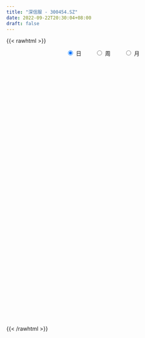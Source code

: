 ```yaml
---
title: "深信服 - 300454.SZ"
date: 2022-09-22T20:30:04+08:00
draft: false
---
```

{{< rawhtml >}}
    <div style="text-align: center">
        <label style="padding: 1rem;"><input style="margin-right: .5rem" type="radio" name="period" value="D" checked onclick="period_change(this)">日</label>
        <label style="padding: 1rem;"><input style="margin-right: .5rem" type="radio" name="period" value="W" onclick="period_change(this)">周</label>
        <label style="padding: 1rem;"><input style="margin-right: .5rem" type="radio" name="period" value="M" onclick="period_change(this)">月</label>
    </div>
    <div id="chart" style="height: 700px;"></div> 
    <script type="text/javascript">
        const D_v = [15181.13,12771.68,9485.56,11654.39,12752.31,21091.45,14514.53,9527.43,19711.59,9474.01,11313.42,14581.81,16813.64,8505.76,8846.75,11950.25,11716.96,10014.57,7739.28,10917.43,9431.53,15166.73,21697.59,14410.24,11085.28,7674.39,6776.35,6544.76,10405.89,14631.88,15521.62,8260.97,9580.71,24083.56,15478.19,20502.74,23575.22,27054.76,17535.22,16868.74,11918.08,17583.71,18286.91,17676.36,12297.22,9255.13,12881.17,12803.49,7407.24,18041.71,23620.55,14095.68,14183.98,9036.37,14758.98,7037.25,7918.53,15614.7,16252.81,10549.49,12885.39,17460.42,13348.23,18885.98,11717.78,16897.06,35915.43,18643.5,16527.14,13495.07,8233.3,16133.42,13110.78,16940.49,9777.48,13043.92,32487.64,35924.15,20357.64,21035.03,23384.62,32956.26,25625.34,15085.98,25347.24,14410.11,30337.19,18261.59,25595.1,15272.06,27428.29,16573.74,10553.92,18239.47,15148.02,13970.48,24052.27,21434.24,21502.91,18732.05,17032.39,14667.75,14181.45,27201.07,22372.44,25078.43,18280.5,17231.77,15293.25,20832.97,19513.59,34927.35,18893.76,19178.51,20113.24,19303.81,28861.07,18933.91,17411.84,20785.45,12147.97,17064.0,23225.18,16058.14,20722.21,21927.43,22345.26,17021.76,11031.44,14622.14,12060.01,17636.83,15477.75,8127.66,14404.96,22341.83,11406.12,11976.13,11778.32,15363.62,15019.45,11774.87,12317.19,17220.26,9018.17,10446.94,9821.26,9760.9,5726.39,9771.94,15293.4,15857.14,8856.35,5970.28,10490.9,12893.97,9296.9,9131.52,15810.86,19306.24,15399.43,13246.92,14249.06,11339.32,12046.9,8957.13,19957.81,15450.36,6719.22,6687.84,5735.99,11635.84,13184.19,15759.27,23093.38,14344.33,20702.12,14925.68,22857.32,12083.68,10866.77,12501.79,8252.47,9731.2,15657.75,16711.9,27867.54,23544.46,19364.44,13649.6,15111.3,16801.94,17574.6,16389.48,18283.81,10042.91,14401.81,21110.78,18005.14,28072.18,39591.79,30428.66,20036.16,22396.99,34392.18,24132.4,74464.36,51997.95,47745.12,27368.61,28446.24,27930.33,23382.98,23040.66,29134.48,27322.88,26861.22,18690.97,20551.53,24596.66,25808.69,21623.15,24308.1,17985.21,15950.04,11311.91,14756.89,13580.71,10763.84,14956.69,14356.91,10748.92,27105.22,17126.74,12753.88,48956.66,25694.1,23237.44,18476.7,11978.6,13621.6,19428.75,14036.67,14494.49,12942.73,17536.3,12969.12,15096.4,13546.3,6418.5,7238.0,12275.14,13548.74,24667.21,16956.64,16795.19,11471.62,14758.65,14832.92,33582.58,8511.99,12764.81,18152.26,8985.0,8686.55,13221.6,9613.04,5693.28,21292.2,22954.37,22350.68,25435.86,40315.66,25098.74,20829.0,16214.95,15128.04,53572.98,27290.76,25593.7,22456.78,23641.46,28929.95,20861.21,19286.48,31061.02,17838.5,15740.95,18771.15,11032.09,12112.79,18542.21,14739.77,10190.71,16771.02,29813.13,32372.02,27450.49,16621.66,32538.75,31702.24,34801.23,22670.29,18499.58,28631.26,20732.37,26895.88,25312.0,20060.78,27181.76,27116.55,17783.22,18110.43,14584.51,12120.91,11567.45,10346.25,9796.86,9790.06,10986.12,28475.41,32063.29,13784.74,16426.46,16435.11,34599.57,35162.05,21620.9,25514.67,20366.72,24599.63,23296.8,17323.25,47353.18,29083.98,17177.91,19168.3,26849.55,21089.01,17339.55,44331.48,49438.56,36454.7,20427.27,22679.09,29295.83,27671.86,26599.11,30285.09,25518.22,21951.93,19209.28,25250.96,23385.75,25960.76,23177.03,23491.47,17117.5,17012.23,18541.58,12411.64,19992.47,18936.39,22470.57,28382.94,24640.31,18522.16,33302.95,24675.49,30260.77,40166.37,35029.7,24558.31,19934.7,20525.24,26813.22,29103.07,26825.92,23933.32,26990.45,39750.71,31664.76,20041.65,24548.47,26849.98,21122.64,26964.52,32143.02,22650.9,28178.11,35396.51,19306.38,19612.24,28886.24,31846.52,24657.55,26200.69,32605.87,35933.67,32110.94,38540.5,28988.52,15130.0,20594.08,26967.22,35561.92,24235.38,16279.38,20414.91,18243.44,38614.7,27850.41,29560.58,16766.89,32424.9,27808.62,28762.53,29721.07,51717.56,42434.36,36795.56,25351.8,41726.92,36066.82,25891.64,22630.69,54916.94,24606.45,23994.07,21597.43,39220.18,30303.05,30145.81,34762.43,41790.97,40405.2,25271.12,24998.67,30834.89,40763.39,19554.14,18104.46,31560.01,43039.33,23185.54,29992.26,23753.84,29181.92,22325.28,23715.0,15060.19,20838.95,24376.61,28671.17,17857.0,19231.61,15513.76,12085.99,15715.45,11478.27,33706.06,25374.62,20853.12,21939.82,27095.95,17322.38,60253.1,45325.69,21421.27,20276.16,19091.87,12800.78,16669.75,14924.56,11889.26,13067.7,20094.74,17885.51,15091.83,42245.93,16499.88,11210.98,38998.46,27509.68,20616.79,32520.78,55240.54,48305.78,27490.04,40765.4,22018.27,14503.62,15413.8,32741.92,42751.72,72257.66,43862.7,26471.93,27880.79,26448.24]
const D_histogram = [0.0,0.1333789174,0.1547991072,-0.5131849505,-1.0997316287,-1.9255362339,-2.3635046857,-2.0769336019,-1.9572589947,-1.9363462973,-1.8578704569,-1.7738270029,-1.3018361499,-1.1190040861,-0.7983368096,-0.3450024721,-0.5705017428,-0.2223765286,-0.2267932404,0.484138989,1.1570663832,1.5232000996,2.377647122,3.621965895,3.8073979072,3.7415109601,3.2813702808,2.4439808015,1.7211726492,0.5106454764,-0.5859016419,-1.4966687025,-2.1211364424,-2.6383535665,-2.6844407379,-2.9142653847,-2.8161756691,-2.1519855274,-1.2158564014,-0.625281447,0.1154807674,0.2054589016,0.378216345,0.1411109337,-0.2335670622,-0.3922252286,-0.2741727029,-0.1311984566,-0.1246657738,-0.0103428139,0.9064946553,1.5461303777,1.4682544594,1.1130615963,0.891143296,0.8210733886,0.8192629514,0.8316604489,1.2218365885,1.2716212494,1.4414188447,1.6704228067,1.6520518101,1.9819027337,1.4883976552,1.1988340435,1.3928830414,1.6316441933,2.0462063519,2.1680372076,1.9157341484,1.266759658,0.8112780681,0.3433870106,0.0459016596,-0.2269276669,0.0608410895,0.9323704164,0.5597210811,1.5308485699,2.3332053367,3.8107544466,4.7957303608,4.8937597104,4.2096152935,3.6115971913,4.1168669652,4.2305380934,2.8693497308,1.9823531006,1.9833822158,2.1439555548,1.3758850628,1.3417921952,2.0619470552,2.8933101574,2.5827190832,1.3644664184,0.099463685,-1.2895747626,-1.447006059,-1.7954347515,-1.660478804,-0.1856088555,-0.7838558292,-2.3477634694,-1.8513612385,-1.7044534248,-0.9616376704,-0.5113083912,-0.9272584184,-2.975237392,-4.2012658391,-5.4062428561,-6.4836076623,-7.0153397479,-7.2716207203,-7.2441976717,-6.674160211,-6.8859295606,-6.7542692767,-6.9617332503,-7.5547602238,-7.3034691217,-6.6815996844,-6.3043168117,-5.9759786559,-4.7259210609,-3.4519604638,-1.8715743572,-1.3474852101,-0.2150045623,0.5436769115,0.6798897273,1.6540474652,3.0149748399,3.3575668201,3.6942342058,3.9577235913,4.7600575819,4.9486674176,4.7646257747,4.6865879504,5.0066340739,4.8989773843,4.194167083,3.4915430532,3.4113920361,3.0617758562,2.0932114746,2.3889958426,2.6949542728,2.8632166778,2.9381237348,2.4454781839,1.7456267123,1.0960301215,0.7015783368,0.6137604767,0.2344107181,-0.8743763928,-1.8773601806,-2.5969892078,-3.1177099365,-2.9586037279,-3.1663315506,-2.0159631617,-0.2021783662,1.0093605943,1.1387973067,1.2436779853,1.4192849477,1.5342457176,1.7816371509,1.2168731252,0.9599608334,0.2601727551,-0.4711501112,-1.507659281,-2.2749920709,-3.0381604145,-3.0727674933,-3.1320285249,-3.3164742968,-2.7701783627,-1.8475420503,-0.5761866247,-0.3194573689,-0.6335486539,-0.4661766921,-0.7335420193,-0.9488271413,-0.3547619695,-0.2269700882,-0.3708076042,-0.5137767755,-0.3507838671,-0.0682205452,0.1004080254,1.5823336403,0.4741967241,-0.0388273574,-0.4626562006,-0.4307826845,0.2670186734,-0.0749208084,2.6228908164,4.6917770762,4.494245931,4.9988553762,4.075416479,3.1441607931,1.6408369661,0.7595914805,0.4569456497,-0.6865006061,-1.4721904,-2.6406811452,-3.7520876586,-4.3033286991,-4.697060047,-4.2319240523,-3.0721730938,-2.3764289363,-2.2706051364,-2.3281350474,-1.6871144113,-0.8760537975,-0.5618076485,-0.2352762155,0.0983287364,0.6401022923,0.9831874654,1.7462989594,1.8441782595,3.0524980029,4.1143271932,3.9988542737,3.3957664087,2.7042936878,2.082595881,1.880919852,1.2455198748,0.6342215359,-0.7335586472,-2.0273103501,-2.6904035196,-2.7769208643,-3.0904349688,-3.0824057106,-3.0819384865,-3.2272681104,-3.2135191787,-3.787795554,-3.9286378718,-3.726591581,-2.8790435369,-2.2818922549,-1.7107961222,-1.0544340772,-0.8035734957,-0.7862835634,-0.1091265392,0.3126640242,0.5515722542,1.0354056052,1.4063519716,1.4343649156,1.9268214976,1.6271838975,1.1225971938,0.2135019852,-0.7807080974,-1.2446823975,-1.6778169676,-1.8251376623,-1.9913932189,-2.0579833988,-1.9065051203,-1.7661691079,-1.4849001777,-0.7609822055,-0.5929175544,-0.2401742314,0.1650675817,1.5484323705,2.1873595427,2.4788382156,2.2623027918,1.8228936023,1.5492125774,1.3423593502,0.963729278,0.7899222941,0.4710075898,-0.3297318269,-0.6634970157,-0.3154205883,-0.3022590164,-0.5188001052,-0.1564898813,0.7631478998,0.9112990972,0.8136666201,0.7624418236,0.5261864645,1.1500662213,1.5859524881,1.9419993328,2.3589306954,2.9144259107,2.9785575786,2.469290816,1.9758856517,1.3555160947,1.4323038612,1.263575597,0.890768167,0.5671049697,0.2216339379,-0.4460090705,-1.3593398174,-1.6941137121,-1.8465125695,-1.9879146826,-2.5667771536,-3.2119666546,-3.482976345,-3.4947594893,-3.3584558597,-3.1958335174,-2.9120187749,-2.5094298106,-1.1785837646,0.1647519045,0.7877985118,1.0117172273,0.9025031384,0.9921218694,0.5746310227,0.6403596052,-0.002348904,-0.8403293347,-1.3100497066,-1.7791657835,-1.9805781187,-2.071878566,-1.7993897072,-1.6153926887,-1.1909667125,-0.7942851632,-0.4416357688,-0.1181103467,0.2591767467,0.3396380387,0.7549202012,0.7700868751,1.1586081253,1.2635462678,1.1510884489,1.0779504065,1.0946520522,0.9734781976,0.4241282928,-0.0179566419,-0.4110757032,-0.2899191421,-0.3409583318,-0.6592088531,-1.0214574265,-0.8749568026,-0.7605212006,-0.4879303361,-0.2429838304,-0.1482663491,-0.0546958021,0.1373982008,0.0298646028,-0.0748295241,-0.1759141947,-0.1158741653,0.1258735472,0.3747404436,0.5395027166,0.4668226959,0.4127140415,0.192175554,0.0252256832,-0.2315441512,-0.4470222243,-0.2165099787,0.0987933004,0.3222145636,0.5719641276,0.6196033295,0.5494176777,0.1697688181,-0.1443762859,-0.2704798025,-0.3838145504,-0.0764497539,0.3944237244,0.512705462,0.4766489339,0.505480447,0.7363304356,0.968979172,1.0288068384,0.9754706587,0.9755845163,1.2028905266,1.1801382194,1.3992938953,1.483531784,1.1148388587,0.8415285533,0.7623033283,0.724817759,1.0858638264,1.5144797554,1.8433784554,2.1674673856,2.5597860606,2.5038769617,2.5178012406,2.293334908,2.1187192253,1.8813944147,1.5433563645,1.2572280074,1.2589147838,1.1246960356,1.1892882638,0.898867635,0.4086801029,0.3726230202,0.2929478487,0.1409412963,-0.065346556,-0.1249390016,-0.1255529809,-0.3109675237,-0.2214297086,-0.4111079428,-0.581118271,-0.7898293855,-0.8811445598,-1.1671371651,-1.4470929077,-1.5304305026,-1.5164981585,-1.4848215694,-1.3879690774,-1.0441337135,-0.7066431698,-0.3649599535,-0.2234380342,-0.1702487024,-0.0452749091,0.1112239088,0.467924858,0.4453290309,0.4104432015,0.1862290081,0.1469615891,0.1130196448,0.7648717761,1.2548000326,1.2994354903,1.201981898,1.1556849142,1.0327547977,0.8486520919,0.6083972448,0.356918752,0.0980113907,-0.1662431634,-0.2741133988,-0.3766028559,-0.8370784682,-1.0676695794,-1.2436749289,-1.0568702899,-0.7936369093,-0.6017034189,-0.2768018071,0.2197016238,0.680447151,0.9022615835,1.2433465696,1.1770722418,1.0789880586,0.9674776371,1.043283561,1.112081337,1.5902656183,1.4437496941,1.1066321974,0.6396722797,0.2496439633]
const D_fast = [0.0,0.1667236467,0.2268436133,-0.569436682,-1.4309162674,-2.738104931,-3.7669495543,-3.999611871,-4.3692520124,-4.8324258894,-5.2184176632,-5.5778309599,-5.4312991445,-5.5282181022,-5.407135028,-5.0400513086,-5.408176015,-5.1156449329,-5.1767599548,-4.3447929782,-3.3825989882,-2.6356652469,-1.1868064439,0.9630038028,2.1002852918,2.9697760846,3.3299779755,3.1035836966,2.8110687066,1.728202903,0.4851803741,-0.7997538621,-1.9545057126,-3.1313112283,-3.8485085842,-4.8068995772,-5.4128537788,-5.286660019,-4.6544949934,-4.2202404007,-3.4506079944,-3.3092651349,-3.0419536052,-3.2437812831,-3.6768510446,-3.9335655181,-3.8840561682,-3.7738815359,-3.7985152966,-3.6867780402,-2.5433169072,-1.5171485904,-1.2279608938,-1.3048883579,-1.3040208342,-1.1688223944,-0.9658170938,-0.745504484,-0.0498691973,0.317820776,0.8479730824,1.4945827461,1.889224702,2.714551309,2.5931456443,2.6032905435,3.1455603017,3.7922325019,4.7183462486,5.3821864062,5.608816884,5.2765323081,5.0238702352,4.6418259304,4.3558159943,4.0262547511,4.3292337798,5.4338557109,5.2011366459,6.5549762771,7.9406343781,10.3708720997,12.5547806041,13.8762498812,14.2445092878,14.5493904834,16.0838769986,17.2551826502,16.6113317202,16.2199233651,16.7167980344,17.413360262,16.9892610357,17.2906162169,18.5262578407,20.0809484823,20.4160371789,19.5389011187,18.2987643066,16.5873321682,16.0681493571,15.2708619768,14.9906982232,16.4191659579,15.6249550269,13.4741065194,13.5076684406,13.2284628981,13.7308692349,14.0533714163,13.4056067845,10.6138184629,8.337473556,5.780935825,3.0826691032,0.7971020807,-1.2770840718,-3.0607104411,-4.1592130332,-6.092464773,-7.6493718082,-9.5972690944,-12.0789861238,-13.6535623021,-14.702092786,-15.9008891162,-17.0665456243,-16.9979682945,-16.5869978134,-15.4745052961,-15.2872874516,-14.2085579443,-13.3139572426,-13.007771995,-11.6201023908,-9.5054313061,-8.3234476208,-7.0632216838,-5.8103014005,-3.8179530144,-2.3921763243,-1.3850615235,-0.2914523603,1.2802522817,2.3973399382,2.7410714077,2.9113331412,3.6840301331,4.0998579173,3.6545964044,4.547629733,5.5273267313,6.4113933058,7.2208312965,7.3395552916,7.0761104981,6.7005214376,6.4814642372,6.5470864962,6.2263394171,4.898958208,3.4266343751,2.0577580459,0.757609833,0.1770651098,-0.8222456006,-0.1758680022,1.5873722018,3.0512513108,3.46538735,3.8811875248,4.4116157242,4.9101379234,5.6029386445,5.3423929001,5.3254708166,4.690725927,3.8416155329,2.4281915429,1.0921107353,-0.430597712,-1.233396664,-2.0756648268,-3.0892291729,-3.2354778295,-2.7747270297,-1.6474182603,-1.4705533468,-1.9430317952,-1.8922040064,-2.3429548385,-2.7954467458,-2.2900720664,-2.2190227071,-2.4555621242,-2.7269754894,-2.6516785477,-2.3861703621,-2.1924397852,-0.3149307601,-1.3045184954,-1.8272494162,-2.3667423095,-2.4425644646,-1.6780084384,-2.0386781222,1.3148562066,4.5566867355,5.482717073,7.2370403623,7.3324555848,7.1872400972,6.0941255118,5.4027778963,5.2143684779,3.8992970706,2.7455596766,0.9168986452,-1.1325297829,-2.7596029982,-4.3275993578,-4.9204443762,-4.5287366912,-4.4270997677,-4.8889272519,-5.5284909247,-5.3092488915,-4.7172017271,-4.5434074902,-4.2756951111,-3.9175079751,-3.2157088461,-2.6268268066,-1.4271405727,-0.8682167078,1.1032275364,3.193638525,4.0778791739,4.3237329111,4.3083336121,4.2072847755,4.4758387095,4.151818701,3.6990757462,2.1479059013,0.3473266108,-0.9883674386,-1.7691149993,-2.855237846,-3.6178100155,-4.387827413,-5.3399740645,-6.1296049274,-7.6508301912,-8.773831977,-9.5034335814,-9.3756464216,-9.3489682032,-9.2055711011,-8.8128175755,-8.7628503679,-8.9421313264,-8.292255937,-7.7922993676,-7.415498074,-6.6728133218,-5.9502789624,-5.5636747895,-4.5895128331,-4.4823544588,-4.7062918641,-5.5620115764,-6.7513986834,-7.5265435828,-8.3791323948,-8.9827375051,-9.6468413664,-10.227927396,-10.5530753976,-10.8542816621,-10.9442377763,-10.4105653556,-10.3907300931,-10.0980303279,-9.6515216193,-7.881048738,-6.6952816801,-5.7840934532,-5.4350531791,-5.4187389681,-5.3051168486,-5.1763802383,-5.314077991,-5.2904044013,-5.4915672082,-6.3747395817,-6.8743790243,-6.6051577441,-6.6675609263,-7.0138020414,-6.6906142878,-5.5801895317,-5.20421356,-5.0984293821,-4.9590437227,-5.0637524656,-4.1523561535,-3.3199817648,-2.4784350868,-1.4717710504,-0.1876693574,0.6211017052,0.7291576465,0.7297238952,0.4482333618,0.8830970937,1.0302627287,0.8801473404,0.6982603856,0.4081978383,-0.3709474377,-1.624113139,-2.3824154617,-2.9964424615,-3.6348232452,-4.8553800046,-6.3035611693,-7.445314946,-8.3307879625,-9.0340982979,-9.670434335,-10.1146242861,-10.3393927745,-9.3031926697,-7.9186690244,-7.0986727892,-6.6218247669,-6.5054130711,-6.1677638728,-6.4415969639,-6.2157784801,-6.8590742152,-7.9071369796,-8.7043697782,-9.618277301,-10.3148341658,-10.9241042546,-11.1014628227,-11.3213139763,-11.1946296782,-10.9965194198,-10.7542789675,-10.4602811321,-10.0181998521,-9.8528290503,-9.2488168376,-9.0411284448,-8.3629551634,-7.9421304539,-7.7668161606,-7.5704666013,-7.2801019427,-7.1579062478,-7.6012240794,-8.0477981745,-8.5436861616,-8.4950093861,-8.6312881587,-9.1143408933,-9.7319538233,-9.8041924001,-9.8798870982,-9.7292788178,-9.5450782697,-9.4874273757,-9.4075307792,-9.1810872261,-9.2811546733,-9.4045561813,-9.5496194006,-9.5185479126,-9.2453318133,-8.9027798059,-8.6031418537,-8.5591162005,-8.5100463446,-8.6825409435,-8.8431843935,-9.1578402658,-9.4850738949,-9.3086891439,-8.9686875397,-8.6647126357,-8.2719720398,-8.0694320055,-8.0022632379,-8.339469893,-8.6897090684,-8.8834325356,-9.0927209212,-8.8044685632,-8.2349891538,-7.9885310506,-7.9054253453,-7.7502237204,-7.3352911229,-6.8603975935,-6.5433682176,-6.3528367325,-6.1088267458,-5.5807981039,-5.3085158562,-4.7395367065,-4.2844158718,-4.3743990825,-4.4373272495,-4.3259766424,-4.182257772,-3.549745748,-2.7425098801,-1.9527665663,-1.0868107897,-0.0545455996,0.5155145419,1.158889131,1.5077565254,1.862820649,2.0958444422,2.143645483,2.1718241278,2.4882396001,2.6351948608,2.9971091549,2.9314054349,2.5433879285,2.6004866009,2.5940483915,2.4772771632,2.2546526719,2.163825476,2.1318232515,1.8686668277,1.9028472156,1.6103919957,1.2951020998,0.8889336389,0.5773323246,-0.000444572,-0.6421735414,-1.1081187621,-1.4733109576,-1.8128397608,-2.0629795381,-1.9801776026,-1.8193478513,-1.5689046234,-1.4832422126,-1.4726150565,-1.3589599905,-1.1746551953,-0.7009730316,-0.612236601,-0.54451163,-0.7221685715,-0.7246955932,-0.7303826262,0.1126874491,0.9163157138,1.285810044,1.4888519262,1.731476171,1.8667347539,1.894795071,1.8066395352,1.6443907303,1.4099862168,1.1041708718,0.9277722867,0.7311321157,0.0613868863,-0.4361216197,-0.9230457014,-1.000458635,-0.9356344816,-0.894126846,-0.638425686,-0.0869968491,0.5438604659,0.9912402942,1.6431619228,1.8711556554,2.0428184869,2.1731774747,2.5098042888,2.8566223991,3.7323730849,3.9467945843,3.8863351369,3.5792932892,3.2516759636]
const D_slow = [0.0,0.0333447293,0.0720445061,-0.0562517315,-0.3311846387,-0.8125686971,-1.4034448686,-1.9226782691,-2.4119930177,-2.8960795921,-3.3605472063,-3.804003957,-4.1294629945,-4.409214016,-4.6087982184,-4.6950488365,-4.8376742722,-4.8932684043,-4.9499667144,-4.8289319672,-4.5396653714,-4.1588653465,-3.564453566,-2.6589620922,-1.7071126154,-0.7717348754,0.0486076948,0.6596028951,1.0898960574,1.2175574265,1.0710820161,0.6969148404,0.1666307298,-0.4929576618,-1.1640678463,-1.8926341925,-2.5966781097,-3.1346744916,-3.438638592,-3.5949589537,-3.5660887618,-3.5147240365,-3.4201699502,-3.3848922168,-3.4432839823,-3.5413402895,-3.6098834652,-3.6426830794,-3.6738495228,-3.6764352263,-3.4498115625,-3.063278968,-2.6962153532,-2.4179499541,-2.1951641301,-1.989895783,-1.7850800452,-1.5771649329,-1.2717057858,-0.9538004734,-0.5934457623,-0.1758400606,0.2371728919,0.7326485753,1.1047479891,1.4044565,1.7526772603,2.1605883087,2.6721398966,3.2141491985,3.6930827356,4.0097726501,4.2125921672,4.2984389198,4.3099143347,4.253182418,4.2683926904,4.5014852945,4.6414155647,5.0241277072,5.6074290414,6.560117653,7.7590502432,8.9824901708,10.0348939942,10.9377932921,11.9670100334,13.0246445567,13.7419819894,14.2375702646,14.7334158185,15.2694047072,15.6133759729,15.9488240217,16.4643107855,17.1876383249,17.8333180957,18.1744347003,18.1993006215,17.8769069309,17.5151554161,17.0662967282,16.6511770272,16.6047748134,16.4088108561,15.8218699887,15.3590296791,14.9329163229,14.6925069053,14.5646798075,14.3328652029,13.5890558549,12.5387393951,11.1871786811,9.5662767655,7.8124418285,5.9945366485,4.1834872306,2.5149471778,0.7934647877,-0.8951025315,-2.6355358441,-4.5242259,-6.3500931804,-8.0204931015,-9.5965723045,-11.0905669684,-12.2720472337,-13.1350373496,-13.6029309389,-13.9398022414,-13.993553382,-13.8576341541,-13.6876617223,-13.274149856,-12.520406146,-11.681014441,-10.7574558895,-9.7680249917,-8.5780105963,-7.3408437419,-6.1496872982,-4.9780403106,-3.7263817921,-2.5016374461,-1.4530956753,-0.580209912,0.272638097,1.0380820611,1.5613849297,2.1586338904,2.8323724586,3.548176628,4.2827075617,4.8940771077,5.3304837858,5.6044913161,5.7798859003,5.9333260195,5.991928699,5.7733346008,5.3039945557,4.6547472537,3.8753197696,3.1356688376,2.34408595,1.8400951595,1.789550568,2.0418907165,2.3265900432,2.6375095395,2.9923307765,3.3758922059,3.8213014936,4.1255197749,4.3655099832,4.430553172,4.3127656442,3.9358508239,3.3671028062,2.6075627026,1.8393708293,1.056363698,0.2272451238,-0.4652994668,-0.9271849794,-1.0712316356,-1.1510959778,-1.3094831413,-1.4260273143,-1.6094128191,-1.8466196045,-1.9353100969,-1.9920526189,-2.08475452,-2.2131987138,-2.3008946806,-2.3179498169,-2.2928478106,-1.8972644005,-1.7787152194,-1.7884220588,-1.9040861089,-2.0117817801,-1.9450271117,-1.9637573138,-1.3080346097,-0.1350903407,0.988471142,2.2381849861,3.2570391058,4.0430793041,4.4532885456,4.6431864158,4.7574228282,4.5857976767,4.2177500767,3.5575797904,2.6195578757,1.5437257009,0.3694606892,-0.6885203239,-1.4565635973,-2.0506708314,-2.6183221155,-3.2003558774,-3.6221344802,-3.8411479296,-3.9815998417,-4.0404188956,-4.0158367115,-3.8558111384,-3.610014272,-3.1734395322,-2.7123949673,-1.9492704666,-0.9206886683,0.0790249002,0.9279665023,1.6040399243,2.1246888946,2.5949188575,2.9062988262,3.0648542102,2.8814645484,2.3746369609,1.702036081,1.0078058649,0.2351971227,-0.5354043049,-1.3058889265,-2.1127059541,-2.9160857488,-3.8630346373,-4.8451941052,-5.7768420004,-6.4966028847,-7.0670759484,-7.4947749789,-7.7583834982,-7.9592768722,-8.155847763,-8.1831293978,-8.1049633918,-7.9670703282,-7.7082189269,-7.356630934,-6.9980397051,-6.5163343307,-6.1095383563,-5.8288890579,-5.7755135616,-5.9706905859,-6.2818611853,-6.7013154272,-7.1575998428,-7.6554481475,-8.1699439972,-8.6465702773,-9.0881125543,-9.4593375987,-9.64958315,-9.7978125386,-9.8578560965,-9.8165892011,-9.4294811085,-8.8826412228,-8.2629316689,-7.6973559709,-7.2416325704,-6.854329426,-6.5187395885,-6.277807269,-6.0803266954,-5.962574798,-6.0450077547,-6.2108820086,-6.2897371557,-6.3653019098,-6.4950019361,-6.5341244065,-6.3433374315,-6.1155126572,-5.9120960022,-5.7214855463,-5.5899389301,-5.3024223748,-4.9059342528,-4.4204344196,-3.8307017458,-3.1020952681,-2.3574558734,-1.7401331694,-1.2461617565,-0.9072827328,-0.5492067675,-0.2333128683,-0.0106208265,0.1311554159,0.1865639004,0.0750616328,-0.2647733216,-0.6883017496,-1.149929892,-1.6469085626,-2.288602851,-3.0915945147,-3.962338601,-4.8360284733,-5.6756424382,-6.4746008176,-7.2026055113,-7.8299629639,-8.1246089051,-8.083420929,-7.886471301,-7.6335419942,-7.4079162096,-7.1598857422,-7.0162279866,-6.8561380853,-6.8567253113,-7.0668076449,-7.3943200716,-7.8391115175,-8.3342560471,-8.8522256886,-9.3020731154,-9.7059212876,-10.0036629657,-10.2022342565,-10.3126431987,-10.3421707854,-10.2773765987,-10.192467089,-10.0037370388,-9.81121532,-9.5215632887,-9.2056767217,-8.9179046095,-8.6484170078,-8.3747539948,-8.1313844454,-8.0253523722,-8.0298415327,-8.1326104585,-8.205090244,-8.2903298269,-8.4551320402,-8.7104963968,-8.9292355975,-9.1193658976,-9.2413484817,-9.3020944393,-9.3391610266,-9.3528349771,-9.3184854269,-9.3110192762,-9.3297266572,-9.3737052059,-9.4026737472,-9.3712053604,-9.2775202495,-9.1426445704,-9.0259388964,-8.922760386,-8.8747164975,-8.8684100767,-8.9262961145,-9.0380516706,-9.0921791653,-9.0674808402,-8.9869271993,-8.8439361674,-8.689035335,-8.5516809156,-8.5092387111,-8.5453327825,-8.6129527332,-8.7089063708,-8.7280188092,-8.6294128781,-8.5012365126,-8.3820742792,-8.2557041674,-8.0716215585,-7.8293767655,-7.5721750559,-7.3283073912,-7.0844112621,-6.7836886305,-6.4886540756,-6.1388306018,-5.7679476558,-5.4892379411,-5.2788558028,-5.0882799707,-4.907075531,-4.6356095744,-4.2569896355,-3.7961450217,-3.2542781753,-2.6143316601,-1.9883624197,-1.3589121096,-0.7855783826,-0.2558985763,0.2144500274,0.6002891185,0.9145961204,1.2293248163,1.5104988252,1.8078208912,2.0325377999,2.1347078256,2.2278635807,2.3011005428,2.3363358669,2.3199992279,2.2887644775,2.2573762323,2.1796343514,2.1242769242,2.0214999385,1.8762203708,1.6787630244,1.4584768844,1.1666925932,0.8049193662,0.4223117406,0.0431872009,-0.3280181914,-0.6750104608,-0.9360438891,-1.1127046816,-1.2039446699,-1.2598041785,-1.3023663541,-1.3136850814,-1.2858791041,-1.1688978896,-1.0575656319,-0.9549548315,-0.9083975795,-0.8716571822,-0.843402271,-0.652184327,-0.3384843189,-0.0136254463,0.2868700282,0.5757912568,0.8339799562,1.0461429792,1.1982422904,1.2874719784,1.311974826,1.2704140352,1.2018856855,1.1077349715,0.8984653545,0.6315479596,0.3206292274,0.056411655,-0.1419975724,-0.2924234271,-0.3616238789,-0.3066984729,-0.1365866852,0.0889787107,0.3998153531,0.6940834136,0.9638304282,1.2056998375,1.4665207278,1.744541062,2.1421074666,2.5030448901,2.7797029395,2.9396210094,3.0020320003]
const D_data = [['2020-09-02', 220.0, 222.0, 219.05, 225.48],['2020-09-03', 221.01, 224.09, 216.64, 226.65],['2020-09-04', 220.0, 223.23, 216.39, 223.89],['2020-09-07', 223.5, 212.69, 212.69, 223.5],['2020-09-08', 214.98, 209.63, 208.01, 216.55],['2020-09-09', 208.02, 201.5, 196.71, 210.36],['2020-09-10', 203.02, 201.05, 198.28, 205.9],['2020-09-11', 203.24, 207.7, 201.07, 207.88],['2020-09-14', 207.56, 204.78, 201.22, 214.98],['2020-09-15', 205.9, 201.98, 201.0, 206.58],['2020-09-16', 201.97, 201.0, 199.0, 204.58],['2020-09-17', 201.0, 199.54, 198.0, 203.18],['2020-09-18', 200.68, 204.11, 196.03, 206.38],['2020-09-21', 205.95, 200.68, 199.0, 206.29],['2020-09-22', 199.0, 202.36, 198.45, 204.68],['2020-09-23', 202.36, 205.0, 200.51, 207.79],['2020-09-24', 205.29, 196.06, 196.0, 205.97],['2020-09-25', 196.06, 202.57, 195.27, 203.98],['2020-09-28', 204.98, 198.2, 198.16, 204.98],['2020-09-29', 200.5, 208.49, 198.49, 209.77],['2020-09-30', 209.49, 211.76, 207.16, 213.72],['2020-10-09', 212.0, 211.19, 206.2, 214.89],['2020-10-12', 212.54, 221.64, 211.21, 222.98],['2020-10-13', 220.14, 234.19, 219.0, 234.48],['2020-10-14', 229.9, 227.47, 226.02, 233.99],['2020-10-15', 227.01, 227.5, 226.05, 231.0],['2020-10-16', 229.98, 223.9, 223.19, 229.98],['2020-10-19', 224.77, 218.0, 217.17, 225.99],['2020-10-20', 219.88, 217.0, 214.68, 221.52],['2020-10-21', 217.0, 206.7, 204.0, 217.49],['2020-10-22', 206.72, 202.0, 198.0, 207.97],['2020-10-23', 202.51, 198.17, 198.0, 203.31],['2020-10-26', 196.98, 196.2, 194.94, 201.59],['2020-10-27', 195.0, 192.51, 185.0, 197.89],['2020-10-28', 193.23, 194.63, 189.0, 200.0],['2020-10-29', 191.87, 189.11, 188.36, 194.63],['2020-10-30', 190.86, 190.24, 187.51, 193.49],['2020-11-02', 190.15, 197.0, 186.0, 201.79],['2020-11-03', 199.0, 202.93, 197.1, 204.9],['2020-11-04', 201.71, 201.5, 199.05, 205.5],['2020-11-05', 204.98, 206.28, 201.51, 208.0],['2020-11-06', 206.74, 200.0, 197.56, 206.74],['2020-11-09', 202.0, 201.49, 198.34, 204.84],['2020-11-10', 201.41, 195.9, 193.42, 201.79],['2020-11-11', 197.98, 191.99, 191.0, 199.5],['2020-11-12', 192.95, 192.5, 190.59, 197.09],['2020-11-13', 192.19, 195.08, 191.2, 196.68],['2020-11-16', 194.03, 195.42, 193.5, 201.82],['2020-11-17', 197.99, 193.49, 192.2, 197.99],['2020-11-18', 193.3, 194.59, 190.06, 197.55],['2020-11-19', 193.0, 207.3, 193.0, 208.5],['2020-11-20', 205.0, 208.57, 205.0, 209.64],['2020-11-23', 208.0, 201.9, 200.2, 208.95],['2020-11-24', 204.0, 197.92, 197.5, 204.5],['2020-11-25', 199.0, 198.5, 196.92, 202.95],['2020-11-26', 198.98, 200.0, 198.0, 202.5],['2020-11-27', 200.45, 201.05, 198.75, 202.7],['2020-11-30', 202.01, 201.68, 198.01, 203.98],['2020-12-01', 199.99, 208.13, 199.99, 209.15],['2020-12-02', 206.61, 205.9, 205.5, 210.8],['2020-12-03', 205.02, 208.98, 203.55, 210.76],['2020-12-04', 208.0, 212.0, 205.1, 216.5],['2020-12-07', 212.98, 210.81, 208.6, 214.2],['2020-12-08', 212.0, 217.55, 210.03, 219.0],['2020-12-09', 217.55, 208.31, 208.19, 217.9],['2020-12-10', 209.31, 210.0, 202.61, 212.88],['2020-12-11', 220.91, 217.07, 205.51, 230.0],['2020-12-14', 215.38, 220.3, 208.6, 221.88],['2020-12-15', 218.09, 226.1, 216.5, 227.0],['2020-12-16', 225.56, 226.0, 222.57, 228.69],['2020-12-17', 224.0, 223.09, 218.18, 226.42],['2020-12-18', 224.45, 217.5, 213.5, 224.45],['2020-12-21', 215.2, 218.35, 211.2, 219.31],['2020-12-22', 222.85, 216.76, 213.15, 224.4],['2020-12-23', 217.95, 217.59, 213.82, 217.95],['2020-12-24', 217.06, 216.89, 212.12, 221.86],['2020-12-25', 205.0, 224.5, 202.0, 227.38],['2020-12-28', 223.97, 235.99, 211.88, 236.06],['2020-12-29', 230.0, 223.0, 220.01, 234.0],['2020-12-30', 220.0, 243.0, 220.0, 245.88],['2020-12-31', 240.0, 248.01, 236.29, 249.5],['2021-01-04', 250.6, 266.0, 248.11, 284.83],['2021-01-05', 264.0, 270.99, 263.27, 281.0],['2021-01-06', 270.0, 267.9, 263.01, 274.73],['2021-01-07', 264.63, 261.52, 256.88, 267.6],['2021-01-08', 260.0, 263.76, 259.02, 267.98],['2021-01-11', 263.77, 282.08, 258.5, 288.0],['2021-01-12', 280.0, 283.99, 271.98, 287.9],['2021-01-13', 282.75, 266.88, 261.95, 287.95],['2021-01-14', 266.0, 270.67, 260.0, 270.95],['2021-01-15', 269.71, 283.06, 266.01, 287.95],['2021-01-18', 282.33, 289.3, 277.32, 294.3],['2021-01-19', 289.34, 279.63, 278.57, 292.69],['2021-01-20', 281.78, 290.0, 278.4, 298.98],['2021-01-21', 289.8, 305.0, 287.0, 307.0],['2021-01-22', 301.98, 315.0, 294.03, 317.77],['2021-01-25', 312.0, 306.8, 306.0, 333.33],['2021-01-26', 312.0, 295.43, 283.37, 314.98],['2021-01-27', 295.0, 291.29, 287.96, 302.0],['2021-01-28', 287.05, 284.63, 283.02, 297.0],['2021-01-29', 288.2, 297.3, 287.58, 305.0],['2021-02-01', 293.02, 294.7, 293.02, 308.16],['2021-02-02', 294.0, 301.2, 292.01, 303.8],['2021-02-03', 296.72, 324.0, 296.43, 332.1],['2021-02-04', 322.86, 302.36, 296.9, 323.0],['2021-02-05', 292.0, 285.43, 284.51, 301.98],['2021-02-08', 289.98, 308.9, 282.01, 310.8],['2021-02-09', 313.66, 307.0, 299.96, 313.66],['2021-02-10', 307.94, 317.93, 306.01, 324.36],['2021-02-18', 317.93, 319.0, 311.0, 321.0],['2021-02-19', 318.66, 309.72, 302.01, 321.98],['2021-02-22', 306.0, 283.0, 275.0, 308.99],['2021-02-23', 275.01, 283.4, 270.28, 285.99],['2021-02-24', 280.94, 274.9, 269.01, 287.0],['2021-02-25', 275.38, 267.01, 262.0, 277.86],['2021-02-26', 269.73, 265.3, 259.0, 274.01],['2021-03-01', 270.01, 261.86, 257.08, 271.83],['2021-03-02', 262.1, 259.69, 255.51, 268.66],['2021-03-03', 258.13, 263.0, 254.22, 265.0],['2021-03-04', 260.22, 248.96, 248.0, 261.85],['2021-03-05', 244.86, 247.56, 242.16, 251.6],['2021-03-08', 251.85, 237.34, 235.71, 251.85],['2021-03-09', 236.29, 223.99, 222.56, 238.0],['2021-03-10', 231.5, 226.9, 224.32, 232.49],['2021-03-11', 228.59, 227.27, 224.0, 232.25],['2021-03-12', 229.48, 220.44, 219.0, 231.97],['2021-03-15', 214.14, 215.33, 213.0, 219.69],['2021-03-16', 218.17, 225.2, 215.99, 227.0],['2021-03-17', 226.0, 227.25, 220.0, 228.52],['2021-03-18', 227.2, 234.79, 224.0, 235.87],['2021-03-19', 230.38, 224.0, 221.58, 231.86],['2021-03-22', 228.92, 233.5, 226.0, 242.38],['2021-03-23', 230.99, 232.09, 229.5, 236.96],['2021-03-24', 230.61, 225.24, 223.42, 232.0],['2021-03-25', 224.88, 237.77, 222.13, 241.0],['2021-03-26', 240.9, 248.99, 240.9, 252.17],['2021-03-29', 248.99, 241.68, 241.05, 250.0],['2021-03-30', 241.38, 244.68, 237.99, 247.97],['2021-03-31', 246.0, 247.0, 242.54, 247.53],['2021-04-01', 248.0, 258.84, 242.71, 261.48],['2021-04-02', 258.85, 256.6, 254.5, 266.77],['2021-04-06', 260.31, 254.88, 252.0, 261.21],['2021-04-07', 260.0, 258.5, 248.99, 261.06],['2021-04-08', 260.12, 267.42, 253.5, 270.79],['2021-04-09', 265.0, 266.17, 264.57, 269.68],['2021-04-12', 267.1, 259.85, 256.1, 270.44],['2021-04-13', 261.23, 259.0, 256.61, 266.66],['2021-04-14', 259.92, 267.43, 257.05, 269.91],['2021-04-15', 268.39, 265.58, 262.35, 270.0],['2021-04-16', 262.56, 256.5, 254.0, 266.31],['2021-04-19', 255.05, 272.59, 255.0, 273.0],['2021-04-20', 272.59, 276.75, 270.16, 278.99],['2021-04-21', 276.0, 279.0, 276.0, 285.0],['2021-04-22', 281.02, 281.38, 276.01, 282.78],['2021-04-23', 280.77, 275.95, 273.0, 280.77],['2021-04-26', 275.01, 272.53, 269.47, 280.58],['2021-04-27', 267.5, 271.42, 266.0, 275.39],['2021-04-28', 270.0, 273.32, 269.0, 281.0],['2021-04-29', 282.0, 277.22, 274.1, 284.95],['2021-04-30', 275.87, 273.49, 263.89, 276.43],['2021-05-06', 270.11, 260.89, 257.73, 270.38],['2021-05-07', 259.25, 256.17, 255.0, 263.09],['2021-05-10', 257.0, 253.96, 249.18, 258.42],['2021-05-11', 251.58, 251.4, 249.86, 256.94],['2021-05-12', 251.4, 257.0, 249.25, 257.65],['2021-05-13', 255.0, 250.2, 248.3, 257.0],['2021-05-14', 252.95, 268.0, 250.21, 269.86],['2021-05-17', 267.0, 283.73, 266.66, 289.97],['2021-05-18', 283.57, 284.99, 276.0, 285.0],['2021-05-19', 283.89, 276.24, 274.61, 283.89],['2021-05-20', 277.99, 277.88, 276.1, 282.0],['2021-05-21', 278.01, 281.0, 273.08, 282.68],['2021-05-24', 276.36, 282.67, 271.03, 285.43],['2021-05-25', 282.67, 287.16, 276.63, 291.0],['2021-05-26', 286.01, 277.89, 268.18, 299.28],['2021-05-27', 273.02, 281.0, 270.18, 281.0],['2021-05-28', 276.0, 273.97, 271.4, 285.88],['2021-05-31', 276.0, 270.23, 267.9, 278.88],['2021-06-01', 271.0, 261.4, 260.0, 272.1],['2021-06-02', 264.79, 258.88, 256.88, 266.29],['2021-06-03', 256.1, 253.07, 251.02, 260.87],['2021-06-04', 254.0, 257.9, 250.0, 257.9],['2021-06-07', 255.99, 255.05, 252.51, 257.0],['2021-06-08', 254.7, 250.32, 249.0, 255.56],['2021-06-09', 251.64, 258.0, 249.13, 262.48],['2021-06-10', 258.0, 264.75, 257.75, 265.77],['2021-06-11', 267.72, 273.96, 262.93, 275.2],['2021-06-15', 277.0, 264.87, 263.2, 277.0],['2021-06-16', 263.02, 257.0, 253.0, 267.72],['2021-06-17', 251.02, 262.0, 251.02, 263.49],['2021-06-18', 262.95, 255.58, 253.5, 266.57],['2021-06-21', 256.0, 254.0, 248.25, 257.87],['2021-06-22', 253.28, 264.38, 251.27, 264.47],['2021-06-23', 263.21, 259.98, 254.0, 264.48],['2021-06-24', 258.12, 256.0, 246.66, 263.0],['2021-06-25', 257.96, 254.57, 250.0, 258.01],['2021-06-28', 254.25, 257.79, 251.25, 260.45],['2021-06-29', 256.0, 260.0, 256.0, 264.87],['2021-06-30', 263.6, 259.48, 254.0, 263.6],['2021-07-01', 258.0, 280.8, 255.22, 280.98],['2021-07-02', 277.17, 249.91, 249.5, 277.17],['2021-07-05', 252.9, 252.89, 250.32, 264.5],['2021-07-06', 256.0, 251.0, 247.03, 256.0],['2021-07-07', 249.53, 255.01, 244.0, 256.2],['2021-07-08', 255.01, 264.99, 254.0, 265.0],['2021-07-09', 266.0, 252.72, 247.13, 266.5],['2021-07-12', 255.88, 298.01, 255.88, 300.0],['2021-07-13', 300.58, 305.9, 300.06, 320.88],['2021-07-14', 303.48, 286.32, 284.5, 311.0],['2021-07-15', 293.6, 300.0, 289.0, 303.63],['2021-07-16', 302.16, 285.0, 282.01, 302.16],['2021-07-19', 280.0, 283.29, 274.01, 286.4],['2021-07-20', 280.34, 272.04, 268.0, 280.87],['2021-07-21', 270.28, 274.98, 270.13, 278.78],['2021-07-22', 275.0, 280.18, 269.9, 283.28],['2021-07-23', 278.06, 266.29, 260.0, 278.06],['2021-07-26', 265.84, 265.3, 260.11, 272.3],['2021-07-27', 263.07, 254.1, 253.59, 267.22],['2021-07-28', 254.61, 246.5, 242.56, 258.35],['2021-07-29', 251.0, 246.07, 245.95, 261.78],['2021-07-30', 250.0, 242.0, 234.6, 250.0],['2021-08-02', 243.0, 249.35, 232.0, 251.49],['2021-08-03', 248.0, 259.38, 246.17, 264.69],['2021-08-04', 256.51, 256.16, 253.0, 259.88],['2021-08-05', 255.0, 248.74, 246.5, 257.0],['2021-08-06', 251.0, 244.56, 243.0, 252.99],['2021-08-09', 244.56, 252.8, 243.02, 255.6],['2021-08-10', 252.68, 257.31, 246.02, 258.0],['2021-08-11', 258.88, 253.0, 252.36, 260.0],['2021-08-12', 253.0, 254.0, 252.5, 265.7],['2021-08-13', 253.5, 255.25, 249.5, 257.78],['2021-08-16', 254.01, 259.97, 249.09, 261.35],['2021-08-17', 259.88, 260.0, 257.68, 274.0],['2021-08-18', 263.28, 268.88, 259.12, 271.57],['2021-08-19', 268.0, 263.9, 263.2, 272.48],['2021-08-20', 258.99, 283.0, 257.07, 292.8],['2021-08-23', 283.29, 290.0, 274.66, 292.62],['2021-08-24', 292.7, 281.01, 278.4, 293.0],['2021-08-25', 283.8, 275.99, 273.68, 283.86],['2021-08-26', 277.03, 274.0, 267.71, 279.31],['2021-08-27', 271.03, 273.5, 266.83, 280.0],['2021-08-30', 283.0, 278.46, 273.53, 293.86],['2021-08-31', 274.05, 272.4, 268.78, 279.77],['2021-09-01', 271.0, 270.5, 259.1, 274.95],['2021-09-02', 271.63, 256.03, 253.11, 272.0],['2021-09-03', 258.8, 249.0, 242.9, 258.8],['2021-09-06', 248.0, 249.99, 242.63, 250.99],['2021-09-07', 240.1, 253.18, 240.1, 257.5],['2021-09-08', 250.6, 246.98, 245.5, 256.12],['2021-09-09', 247.0, 247.68, 243.98, 248.5],['2021-09-10', 245.54, 245.0, 242.31, 248.28],['2021-09-13', 243.0, 240.0, 238.4, 245.0],['2021-09-14', 238.0, 238.69, 237.5, 244.47],['2021-09-15', 238.69, 226.5, 222.22, 240.42],['2021-09-16', 229.44, 226.27, 225.45, 234.98],['2021-09-17', 226.2, 226.9, 211.12, 229.13],['2021-09-22', 226.93, 234.31, 222.27, 236.65],['2021-09-23', 238.79, 232.05, 230.1, 238.79],['2021-09-24', 230.01, 232.25, 230.0, 242.78],['2021-09-27', 235.0, 234.45, 232.0, 245.88],['2021-09-28', 233.1, 229.96, 229.03, 235.87],['2021-09-29', 228.98, 225.97, 222.0, 229.8],['2021-09-30', 227.34, 234.6, 227.31, 237.98],['2021-10-08', 236.71, 233.3, 231.11, 238.05],['2021-10-11', 231.0, 232.0, 230.2, 234.78],['2021-10-12', 234.0, 236.55, 232.0, 238.5],['2021-10-13', 240.79, 237.36, 234.57, 240.8],['2021-10-14', 238.87, 234.26, 233.0, 239.0],['2021-10-15', 236.1, 241.88, 231.5, 243.38],['2021-10-18', 242.0, 233.0, 226.1, 242.0],['2021-10-19', 234.12, 228.5, 223.56, 234.12],['2021-10-20', 230.5, 219.3, 217.0, 233.15],['2021-10-21', 219.5, 212.0, 208.66, 220.0],['2021-10-22', 211.8, 213.0, 210.01, 214.47],['2021-10-25', 213.21, 208.85, 206.48, 213.96],['2021-10-26', 208.85, 208.46, 207.05, 213.3],['2021-10-27', 208.39, 204.78, 201.69, 209.0],['2021-10-28', 194.89, 202.64, 186.1, 208.99],['2021-10-29', 201.63, 202.81, 198.67, 205.5],['2021-11-01', 200.01, 200.72, 198.0, 203.8],['2021-11-02', 201.33, 201.0, 198.01, 203.49],['2021-11-03', 202.79, 207.01, 199.56, 212.0],['2021-11-04', 208.09, 200.53, 198.08, 208.09],['2021-11-05', 199.01, 202.52, 199.01, 207.08],['2021-11-08', 202.0, 203.8, 199.05, 205.58],['2021-11-09', 203.36, 220.23, 202.03, 223.24],['2021-11-10', 221.05, 216.58, 215.5, 223.68],['2021-11-11', 216.58, 215.4, 212.57, 219.2],['2021-11-12', 214.01, 210.0, 207.51, 215.99],['2021-11-15', 211.09, 206.0, 205.03, 211.98],['2021-11-16', 207.0, 206.49, 205.5, 208.3],['2021-11-17', 206.01, 206.23, 204.52, 209.55],['2021-11-18', 206.24, 202.5, 202.0, 208.0],['2021-11-19', 202.3, 203.39, 199.37, 205.2],['2021-11-22', 203.38, 199.88, 198.33, 203.5],['2021-11-23', 199.01, 190.0, 189.0, 201.62],['2021-11-24', 189.88, 191.5, 185.0, 192.68],['2021-11-25', 189.13, 198.8, 189.13, 202.18],['2021-11-26', 201.0, 194.43, 191.19, 201.0],['2021-11-29', 190.5, 189.75, 185.5, 193.4],['2021-11-30', 188.5, 196.2, 188.5, 200.73],['2021-12-01', 198.17, 205.99, 195.0, 209.6],['2021-12-02', 204.99, 199.0, 197.68, 206.53],['2021-12-03', 199.0, 195.89, 193.01, 201.28],['2021-12-06', 192.0, 195.87, 192.0, 198.5],['2021-12-07', 199.0, 192.48, 192.0, 199.81],['2021-12-08', 192.77, 204.21, 192.77, 204.98],['2021-12-09', 203.01, 205.1, 200.11, 209.49],['2021-12-10', 204.02, 207.0, 203.22, 208.8],['2021-12-13', 207.2, 211.0, 203.0, 212.0],['2021-12-14', 208.03, 217.0, 208.02, 218.32],['2021-12-15', 217.0, 214.5, 210.67, 218.79],['2021-12-16', 213.01, 208.0, 206.57, 215.27],['2021-12-17', 206.01, 207.05, 201.55, 208.88],['2021-12-20', 207.0, 203.62, 201.59, 208.4],['2021-12-21', 204.04, 211.9, 203.57, 212.0],['2021-12-22', 212.6, 209.6, 208.09, 212.98],['2021-12-23', 210.73, 206.42, 205.02, 210.93],['2021-12-24', 206.34, 205.74, 203.65, 208.95],['2021-12-27', 206.98, 203.99, 200.8, 207.5],['2021-12-28', 203.88, 197.13, 193.69, 203.88],['2021-12-29', 196.0, 189.02, 187.2, 197.93],['2021-12-30', 189.03, 191.59, 188.0, 193.0],['2021-12-31', 190.35, 191.0, 186.8, 191.58],['2022-01-04', 191.7, 188.6, 187.08, 192.5],['2022-01-05', 187.23, 179.05, 177.1, 188.98],['2022-01-06', 178.9, 172.19, 172.0, 179.05],['2022-01-07', 172.3, 171.2, 170.0, 175.88],['2022-01-10', 170.85, 170.25, 166.7, 173.17],['2022-01-11', 171.87, 168.94, 167.02, 172.0],['2022-01-12', 168.8, 166.58, 165.23, 170.54],['2022-01-13', 166.28, 165.88, 165.0, 170.88],['2022-01-14', 165.98, 165.98, 163.47, 169.8],['2022-01-17', 166.84, 179.7, 166.84, 182.31],['2022-01-18', 181.71, 185.55, 178.0, 191.45],['2022-01-19', 183.99, 181.1, 178.0, 184.01],['2022-01-20', 181.98, 178.01, 175.57, 182.1],['2022-01-21', 176.84, 173.84, 170.85, 178.33],['2022-01-24', 171.46, 176.0, 170.28, 177.97],['2022-01-25', 175.2, 168.37, 168.0, 176.0],['2022-01-26', 160.0, 172.97, 159.5, 175.8],['2022-01-27', 171.5, 161.8, 156.72, 171.69],['2022-01-28', 161.8, 154.0, 153.68, 163.1],['2022-02-07', 157.0, 153.17, 150.4, 158.0],['2022-02-08', 153.19, 148.3, 146.13, 153.25],['2022-02-09', 147.94, 147.17, 144.53, 153.0],['2022-02-10', 145.68, 144.9, 144.08, 149.88],['2022-02-11', 144.8, 147.1, 143.0, 149.88],['2022-02-14', 147.1, 144.5, 142.66, 147.81],['2022-02-15', 145.95, 146.63, 142.0, 146.97],['2022-02-16', 148.51, 146.27, 142.38, 151.55],['2022-02-17', 146.34, 145.79, 144.06, 147.25],['2022-02-18', 145.99, 145.56, 140.68, 145.99],['2022-02-21', 148.03, 146.72, 144.61, 151.82],['2022-02-22', 145.2, 143.02, 140.28, 145.71],['2022-02-23', 141.23, 147.56, 141.23, 148.5],['2022-02-24', 146.8, 142.91, 141.28, 149.6],['2022-02-25', 144.75, 148.08, 143.91, 149.75],['2022-02-28', 148.0, 145.5, 143.04, 149.79],['2022-03-01', 145.3, 142.43, 141.49, 146.0],['2022-03-02', 142.29, 142.06, 139.1, 143.5],['2022-03-03', 142.0, 142.69, 139.08, 143.4],['2022-03-04', 143.0, 140.33, 139.02, 144.77],['2022-03-07', 139.0, 132.55, 131.19, 139.0],['2022-03-08', 134.95, 130.22, 127.21, 136.48],['2022-03-09', 130.0, 127.24, 122.26, 130.0],['2022-03-10', 130.05, 131.5, 129.05, 134.25],['2022-03-11', 130.03, 128.1, 123.66, 130.17],['2022-03-14', 126.88, 122.15, 121.92, 127.8],['2022-03-15', 124.5, 117.85, 117.47, 124.89],['2022-03-16', 119.16, 121.62, 114.15, 124.53],['2022-03-17', 123.0, 119.98, 119.08, 123.25],['2022-03-18', 119.0, 121.2, 118.34, 123.29],['2022-03-21', 123.89, 120.64, 120.11, 124.0],['2022-03-22', 121.14, 118.19, 117.2, 121.6],['2022-03-23', 118.22, 117.27, 115.05, 119.08],['2022-03-24', 117.91, 117.98, 113.02, 119.37],['2022-03-25', 117.85, 113.19, 112.27, 119.55],['2022-03-28', 111.9, 111.3, 109.6, 112.92],['2022-03-29', 111.75, 109.35, 108.21, 112.2],['2022-03-30', 109.35, 109.8, 106.72, 110.39],['2022-03-31', 109.56, 111.56, 108.47, 114.29],['2022-04-01', 111.66, 111.85, 109.0, 112.88],['2022-04-06', 112.03, 110.97, 108.0, 112.39],['2022-04-07', 109.8, 107.35, 106.86, 111.99],['2022-04-08', 107.33, 106.31, 104.86, 108.01],['2022-04-11', 104.7, 102.45, 101.19, 105.73],['2022-04-12', 101.74, 100.89, 98.0, 102.8],['2022-04-13', 100.0, 97.26, 96.8, 100.0],['2022-04-14', 97.69, 94.94, 94.5, 98.3],['2022-04-15', 95.0, 99.01, 93.53, 101.16],['2022-04-18', 98.15, 100.21, 95.73, 101.49],['2022-04-19', 100.92, 99.4, 98.2, 101.3],['2022-04-20', 101.69, 100.1, 100.0, 105.99],['2022-04-21', 98.9, 97.6, 96.76, 103.5],['2022-04-22', 97.4, 95.3, 94.2, 97.88],['2022-04-25', 93.01, 89.27, 88.72, 94.89],['2022-04-26', 91.05, 87.0, 86.22, 91.1],['2022-04-27', 88.0, 86.77, 83.0, 88.0],['2022-04-28', 86.0, 84.78, 82.05, 86.21],['2022-04-29', 86.49, 89.15, 85.0, 89.85],['2022-05-05', 88.98, 92.2, 87.67, 92.74],['2022-05-06', 90.09, 88.52, 88.0, 91.99],['2022-05-09', 87.01, 86.0, 85.25, 87.6],['2022-05-10', 84.01, 86.0, 83.41, 86.9],['2022-05-11', 85.94, 88.57, 85.55, 91.78],['2022-05-12', 86.52, 89.4, 85.0, 89.69],['2022-05-13', 90.0, 87.73, 86.58, 90.4],['2022-05-16', 88.51, 86.07, 85.5, 89.5],['2022-05-17', 87.27, 86.35, 84.44, 87.76],['2022-05-18', 86.99, 89.7, 86.6, 92.73],['2022-05-19', 88.0, 87.13, 85.3, 88.48],['2022-05-20', 87.15, 90.83, 86.76, 91.5],['2022-05-23', 91.47, 90.27, 89.58, 91.53],['2022-05-24', 90.01, 84.06, 83.96, 90.35],['2022-05-25', 84.0, 83.53, 82.5, 85.02],['2022-05-26', 83.9, 84.91, 80.61, 86.77],['2022-05-27', 85.26, 85.0, 84.11, 88.24],['2022-05-30', 85.69, 90.92, 85.11, 93.51],['2022-05-31', 91.2, 94.32, 88.66, 94.42],['2022-06-01', 94.03, 95.9, 93.4, 97.14],['2022-06-02', 95.9, 98.72, 94.5, 99.1],['2022-06-06', 97.5, 103.0, 96.58, 103.79],['2022-06-07', 101.51, 100.0, 98.3, 101.99],['2022-06-08', 98.98, 102.54, 98.98, 104.66],['2022-06-09', 102.49, 100.76, 99.68, 102.6],['2022-06-10', 100.33, 102.0, 99.45, 104.18],['2022-06-13', 102.88, 101.7, 100.12, 104.76],['2022-06-14', 100.46, 100.31, 97.08, 101.41],['2022-06-15', 101.81, 100.5, 99.69, 103.3],['2022-06-16', 101.09, 104.5, 100.11, 106.9],['2022-06-17', 103.0, 103.59, 101.01, 106.3],['2022-06-20', 104.78, 107.06, 103.1, 108.86],['2022-06-21', 106.08, 103.11, 102.61, 106.99],['2022-06-22', 102.69, 99.31, 98.92, 104.29],['2022-06-23', 99.69, 104.2, 99.69, 105.0],['2022-06-24', 104.34, 103.93, 103.1, 106.58],['2022-06-27', 103.35, 102.9, 102.2, 105.51],['2022-06-28', 102.04, 101.61, 98.46, 102.79],['2022-06-29', 101.1, 102.98, 100.7, 105.91],['2022-06-30', 103.5, 103.78, 102.3, 105.32],['2022-07-01', 103.79, 101.1, 100.19, 104.3],['2022-07-04', 102.93, 104.38, 101.91, 105.55],['2022-07-05', 103.52, 100.65, 98.95, 104.55],['2022-07-06', 100.0, 99.8, 99.03, 102.8],['2022-07-07', 99.8, 97.99, 96.2, 100.18],['2022-07-08', 98.99, 98.2, 97.47, 99.71],['2022-07-11', 97.88, 94.1, 92.92, 98.0],['2022-07-12', 94.0, 91.73, 91.73, 94.59],['2022-07-13', 91.81, 92.1, 90.1, 93.33],['2022-07-14', 91.46, 91.94, 90.51, 93.23],['2022-07-15', 92.45, 91.06, 90.1, 92.85],['2022-07-18', 90.81, 91.0, 90.48, 92.42],['2022-07-19', 91.01, 94.2, 90.05, 94.53],['2022-07-20', 94.49, 95.12, 93.7, 96.5],['2022-07-21', 94.96, 96.42, 94.2, 97.47],['2022-07-22', 96.39, 94.81, 93.5, 96.7],['2022-07-25', 95.01, 93.89, 93.33, 95.58],['2022-07-26', 93.88, 95.0, 92.7, 95.4],['2022-07-27', 95.21, 96.0, 94.25, 96.75],['2022-07-28', 96.87, 99.96, 95.59, 100.8],['2022-07-29', 99.7, 96.32, 95.8, 99.92],['2022-08-01', 95.86, 96.21, 93.6, 96.68],['2022-08-02', 95.2, 93.24, 91.33, 95.2],['2022-08-03', 94.19, 94.85, 93.25, 98.18],['2022-08-04', 95.2, 94.7, 93.62, 97.02],['2022-08-05', 95.7, 105.22, 95.21, 106.23],['2022-08-08', 105.46, 107.03, 103.34, 108.15],['2022-08-09', 107.01, 103.9, 103.4, 107.02],['2022-08-10', 105.0, 103.0, 102.45, 105.7],['2022-08-11', 103.5, 104.26, 102.23, 104.94],['2022-08-12', 104.18, 103.82, 102.8, 105.6],['2022-08-15', 105.55, 103.11, 101.8, 105.55],['2022-08-16', 103.56, 102.0, 101.0, 103.97],['2022-08-17', 102.0, 101.09, 99.61, 102.38],['2022-08-18', 100.51, 99.98, 99.0, 101.1],['2022-08-19', 99.99, 98.65, 98.58, 103.2],['2022-08-22', 98.12, 99.6, 96.0, 100.8],['2022-08-23', 100.0, 99.0, 98.25, 100.8],['2022-08-24', 98.86, 92.64, 92.35, 99.1],['2022-08-25', 92.71, 92.99, 91.73, 93.5],['2022-08-26', 93.27, 91.71, 91.2, 93.97],['2022-08-29', 90.5, 95.39, 90.5, 98.15],['2022-08-30', 95.96, 96.82, 94.1, 98.8],['2022-08-31', 96.44, 96.57, 95.0, 97.97],['2022-09-01', 96.8, 99.24, 96.79, 101.44],['2022-09-02', 99.78, 103.55, 97.85, 104.19],['2022-09-05', 103.55, 106.03, 103.25, 106.45],['2022-09-06', 106.03, 105.52, 103.68, 106.6],['2022-09-07', 105.32, 109.44, 104.07, 110.36],['2022-09-08', 110.0, 106.13, 105.2, 110.0],['2022-09-09', 106.22, 106.31, 104.36, 107.2],['2022-09-13', 106.84, 106.55, 105.75, 108.67],['2022-09-14', 105.92, 109.8, 105.0, 110.4],['2022-09-15', 112.0, 111.2, 108.74, 115.15],['2022-09-16', 111.21, 119.18, 111.21, 120.18],['2022-09-19', 118.0, 113.8, 112.42, 118.1],['2022-09-20', 113.8, 111.5, 109.0, 113.8],['2022-09-21', 109.61, 108.8, 107.0, 111.21],['2022-09-22', 108.49, 108.22, 107.1, 112.0]]
const W_v = [472.4,3503.71,626584.33,630208.96,566111.77,565074.55,425017.8700000001,525674.39,429130.6200000001,305149.01,260991.14,134989.13,152479.4,150148.75,116122.3,92065.42,132148.82,86803.17,94150.3,57517.35,110218.02,99576.89,93110.65,128919.99,78489.91,79539.85,54002.59,50485.31,62778.27,46550.3,52630.62,69503.8,33692.91,68105.91,53228.51,86455.68,52474.61,59692.66,80290.2,120444.2,116022.39,100268.79,52647.85,49446.56,61930.41,60444.05,37919.44,26145.98,17422.16,46282.6,26468.95,36432.9,29121.23,25022.91,68236.85,72409.6,51141.95,45961.31,26035.47,24843.82,15025.69,17314.11,19983.3,29548.51,41514.71,56760.43,88975.64,57478.78,52177.29,47821.71,5292.48,28986.64,88248.08,73804.41,72114.86,67221.42,52107.93,71901.89,88056.79,45481.97,57271.38,98998.02,89775.18,61814.7,122846.29,109346.28,179273.07,201759.99,189784.38,135950.9,205996.92,242353.39,165576.0,182141.33,159114.9,128189.34,79641.65,130388.2,77185.98,70390.01,60378.93,84105.26,108394.79,85623.16,149596.76,87829.04,86344.26,77036.92,133405.01,142234.2,137895.81,134255.17,101106.9,108843.94,91476.4,109427.14,97672.05,57288.62,69540.11,71894.47,51034.29,28088.24,15166.73,61643.85,55365.12,93220.42,90960.51,70396.79,75968.67,52935.11,72762.81,96764.48,73032.43,85360.31,100701.44,113424.93,116894.23,74485.63,102753.86,103501.14,50805.52,40346.56,112416.67,98140.24,98996.96,77080.61,77989.03,65543.64,50330.49,45527.43,56468.07,66439.49,28646.35,66550.22,46229.25,87083.29,73235.24,78220.86,71669.8,79092.74,121181.7,131386.39,230022.28,130811.33,116509.07,91178.41,68415.04,116691.42,93008.44,78438.94,55268.32,84242.92,41063.19,73011.64,8985.0,58506.67,136155.31,133035.73,121483.1,102698.1,66617.57,123028.32,140212.09,121632.29,104776.47,53621.53,101736.02,107817.63,111101.07,139632.92,168653.3,126673.16,122215.48,113132.51,86894.31,127318.93,154690.64,123202.15,142380.89,72521.09,145333.06,124308.93,165391.67,44118.52,123637.98,134684.04,135484.01,156299.28,181233.01,139721.18,172375.53,134255.55,151530.98,111121.34,105650.15,98360.39,147464.37,118915.77,76646.01,102934.13,174886.25,153083.11,163165.1,124663.66]
const W_histogram = [0.0,2.0408888889,4.9015227604,7.2067008333,8.2702238839,7.2619830934,6.4982380268,6.1095225273,5.3018077455,3.9337073902,2.0990692982,0.3339918427,-0.4737478015,-1.5225366591,-2.0449297405,-2.4765677017,-2.7987996255,-3.4095402806,-3.6826930741,-3.8868273623,-4.6892932631,-4.7610359376,-4.8987842994,-3.8795288263,-3.1643811422,-2.0230081763,-1.7067443101,-1.5406168018,-1.241492859,-0.7359286616,-0.7480191146,-0.2813151046,-0.1439658519,0.1604315484,0.584479476,0.096952049,-0.2754461329,-0.3653573708,-0.1367336218,0.7042559591,1.5451397564,1.8386627388,1.7484730933,1.8301465045,1.5133098431,1.0619630127,0.7434679603,0.4658074544,0.199155232,-0.5123035456,-0.9458955364,-1.4172040452,-1.6544720816,-1.8526454926,-1.7513279501,-1.5421106088,-1.5011837372,-0.866934959,-0.4772839303,-0.2590040033,0.1192565795,0.1858486274,0.1718792787,0.7714598596,1.6802926741,1.9516347006,1.9815124126,2.1264638881,2.0234949924,1.4621481765,1.0946130998,0.642603771,1.238396588,1.7236115332,1.7642624442,1.7683678444,1.5494013188,1.0058354749,0.1127114919,-0.4628269599,-0.7863853947,-0.558005974,-1.0027019049,-1.1576314844,-0.553480133,0.1578057029,1.9490336545,4.8299865185,6.3301586383,8.1909260356,8.4550099573,7.4324912673,5.5419377518,3.7183727631,1.321281773,-0.0107558597,-1.0629592025,-1.2612410277,-1.4598644135,-0.6034581168,-0.2052642966,-0.4586525268,-1.044846414,-1.0330556855,-1.7219654966,-2.5656006804,-2.5818404626,-2.0114840263,-1.4299885675,1.671207915,2.6530176272,2.342095709,1.8183599106,0.6701768105,0.5989966198,0.0194949428,0.1255787585,0.1558346629,-0.9661473724,-1.9873287222,-2.7564424064,-2.6362007284,-2.5816835706,-1.7178363937,-2.8412368372,-4.0088849126,-4.0049849725,-4.1947010082,-3.3113827954,-3.1350743098,-2.225290487,-1.2736468801,-0.6388641631,0.1847780797,2.1368256101,4.1937108277,6.425475346,9.4418683507,9.6024982245,8.3149415539,8.9998237715,8.2665603012,4.3531907008,0.3444709562,-4.1132635038,-6.6514489968,-6.4706699741,-5.6895764344,-4.435113283,-4.1674555925,-2.664470661,-1.8581676474,-2.4748944438,-2.0852932333,-1.0059491913,-0.8268437479,-1.7964065577,-1.3805503781,-2.3128740724,-2.9275525162,-3.5371765994,-3.626895316,-1.4970712368,-1.3383801804,-2.7765280879,-3.4203210896,-3.0058459221,-0.8542159659,-0.1018240862,-1.2229220304,-2.148467899,-3.797859138,-4.3092985122,-4.2623124345,-4.0909989907,-3.2108973635,-4.3159688181,-5.4047895267,-5.7822333215,-5.1849714936,-4.895465801,-4.9528458116,-4.5483705114,-3.2494094012,-2.1563129028,-1.331427629,-1.571930436,-2.7869249289,-3.6122064084,-3.3069927104,-4.0694183254,-4.6259763701,-4.6717187038,-4.1251462503,-3.8819799591,-4.1187852675,-4.2944780575,-4.4837062212,-4.2356153508,-3.9848070793,-3.8486802845,-3.553692275,-3.3222124089,-2.7828272755,-2.0825967455,-1.065261307,-0.4699648519,1.0783057935,2.4740052062,3.5874204465,4.3775898328,4.7114535883,4.7266065325,4.2598435852,4.2007588923,4.2477704021,4.820747543,5.0250439472,4.7355031689,4.0278625832,4.28457624,4.5430412958,5.4238970004,5.1155421071]
const W_fast = [0.0,2.5511111111,6.6371256727,10.743978954,13.8750579755,14.6823129584,15.5431273985,16.6817925308,17.1995296854,16.8148561776,15.5049854102,13.8234059154,12.8972293207,11.4678062985,10.4341807819,9.3834008953,8.3614690652,6.8983433399,5.7045172778,4.5286761491,2.5538869325,1.2918852736,-0.0705591631,-0.0211858966,-0.097133498,0.5384874239,0.4280652125,0.2090385203,0.1977892484,0.5193712804,0.3202760487,0.7166512826,0.8180090723,1.1625143597,1.7326821563,1.2693927416,0.8281330265,0.6468824459,0.8413227894,1.8583763601,3.0855450965,3.8387337636,4.1856623915,4.7248724288,4.7863632281,4.6005071508,4.4678790886,4.3066704463,4.0898070319,3.2502723679,2.580206493,1.7545969729,1.1037109162,0.4423761319,0.1058616869,-0.070448624,-0.4048176867,0.0126973518,0.2830273979,0.4365563241,0.8446310517,0.9576852565,0.9866857275,1.7791312733,3.1080372563,3.867287958,4.3925437731,5.0691112207,5.4720160731,5.2762063013,5.1823244995,4.8909661135,5.7963580775,6.712475906,7.194192428,7.6403897894,7.8087735934,7.5166666183,6.6517205082,5.9604753165,5.440320533,5.5291984602,4.8338270531,4.3894896025,4.8552709206,5.6060081822,7.8844945475,11.9729440411,15.0556558205,18.9641547267,21.3419911377,22.1775952645,21.672526187,20.7785543891,18.7117838422,17.3770572445,16.0591141011,15.545522019,14.9819325299,15.6874742973,16.0343520434,15.6663006815,14.8188951908,14.5724219979,13.4530208127,11.9679854588,11.3062855609,11.3737709907,11.5977693076,15.1167677688,16.7618318879,17.0364338969,16.9672880761,15.9866491786,16.065218143,15.4905902017,15.6280687069,15.6972832771,14.3337643987,12.8157508683,11.3575265825,10.8187180784,10.2278143435,10.662202422,8.8284927693,6.6586234656,5.6612771626,4.4228858749,4.4783583888,3.870898297,4.224359498,4.8575913849,5.3326580611,6.2024948238,8.6887487567,11.7940616813,15.6321950361,21.0090551284,23.5703095583,24.3614882762,27.2963264367,28.6297030417,25.8046311164,21.882029111,16.395978775,12.1949310328,10.758042562,10.1167419931,10.2624268237,9.4882206161,10.3250878824,10.6668489841,9.4313985767,9.2996764789,10.1275332231,10.0999277294,8.6812632803,8.7519818653,7.2414396529,5.8948730801,4.400954847,3.4045123014,5.1600685714,4.9841645827,2.8518846533,1.3530113792,1.0160250661,2.9541010309,3.681036889,2.2542084372,0.7915455939,-1.8073104297,-3.3960744319,-4.4146664629,-5.2661027668,-5.1887254805,-7.3727891395,-9.8128072298,-11.6358093549,-12.3347904005,-13.2691511581,-14.5647426217,-15.2973599493,-14.8107511894,-14.2567329167,-13.7647045502,-14.3981899662,-16.3099156913,-18.0382487729,-18.5597832526,-20.3395634488,-22.0526155861,-23.2662875958,-23.7510017048,-24.4783304033,-25.7448320286,-26.994144333,-28.304299052,-29.1151120193,-29.8605055177,-30.686548794,-31.2799838533,-31.8790570894,-32.0353787748,-31.8557974312,-31.1047773195,-30.6269720773,-28.8091249836,-26.7949242693,-24.7846539174,-22.9000870728,-21.3883599203,-20.191555343,-19.5933573939,-18.6022523638,-17.4932982534,-15.7151342268,-14.2545768358,-13.3602418219,-13.0609167618,-11.733059045,-10.3388336653,-8.1020037106,-7.131473077]
const W_slow = [0.0,0.5102222222,1.7356029123,3.5372781207,5.6048340916,7.420329865,9.0448893717,10.5722700035,11.8977219399,12.8811487874,13.405916112,13.4894140727,13.3709771223,12.9903429575,12.4791105224,11.859968597,11.1602686906,10.3078836205,9.3872103519,8.4155035114,7.2431801956,6.0529212112,4.8282251363,3.8583429298,3.0672476442,2.5614956001,2.1348095226,1.7496553222,1.4392821074,1.255299942,1.0682951634,0.9979663872,0.9619749242,1.0020828113,1.1482026803,1.1724406926,1.1035791594,1.0122398167,0.9780564112,1.154120401,1.5404053401,2.0000710248,2.4371892981,2.8947259243,3.273053385,3.5385441382,3.7244111283,3.8408629919,3.8906517999,3.7625759135,3.5261020294,3.1718010181,2.7581829977,2.2950216246,1.857189637,1.4716619848,1.0963660505,0.8796323108,0.7603113282,0.6955603274,0.7253744722,0.7718366291,0.8148064488,1.0076714137,1.4277445822,1.9156532573,2.4110313605,2.9426473325,3.4485210806,3.8140581248,4.0877113997,4.2483623425,4.5579614895,4.9888643728,5.4299299838,5.8720219449,6.2593722746,6.5108311434,6.5390090163,6.4233022764,6.2267059277,6.0872044342,5.836528958,5.5471210869,5.4087510536,5.4482024793,5.935460893,7.1429575226,8.7254971822,10.7732286911,12.8869811804,14.7451039972,16.1305884352,17.060181626,17.3905020692,17.3878131043,17.1220733036,16.8067630467,16.4417969433,16.2909324141,16.23961634,16.1249532083,15.8637416048,15.6054776834,15.1749863093,14.5335861392,13.8881260235,13.385255017,13.0277578751,13.4455598538,14.1088142606,14.6943381879,15.1489281655,15.3164723682,15.4662215231,15.4710952588,15.5024899485,15.5414486142,15.2999117711,14.8030795905,14.1139689889,13.4549188068,12.8094979142,12.3800388157,11.6697296064,10.6675083783,9.6662621351,8.6175868831,7.7897411842,7.0059726068,6.449649985,6.131238265,5.9715222242,6.0177167441,6.5519231466,7.6003508536,9.2067196901,11.5671867777,13.9678113338,16.0465467223,18.2965026652,20.3631427405,21.4514404157,21.5375581547,20.5092422788,18.8463800296,17.2287125361,15.8063184275,14.6975401067,13.6556762086,12.9895585434,12.5250166315,11.9062930205,11.3849697122,11.1334824144,10.9267714774,10.477669838,10.1325322434,9.5543137253,8.8224255963,7.9381314464,7.0314076174,6.6571398082,6.3225447631,5.6284127412,4.7733324688,4.0218709882,3.8083169967,3.7828609752,3.4771304676,2.9400134928,1.9905487083,0.9132240803,-0.1523540283,-1.175103776,-1.9778281169,-3.0568203214,-4.4080177031,-5.8535760335,-7.1498189069,-8.3736853571,-9.61189681,-10.7489894379,-11.5613417882,-12.1004200139,-12.4332769212,-12.8262595302,-13.5229907624,-14.4260423645,-15.2527905421,-16.2701451234,-17.426639216,-18.5945688919,-19.6258554545,-20.5963504443,-21.6260467612,-22.6996662755,-23.8205928308,-24.8794966685,-25.8756984384,-26.8378685095,-27.7262915782,-28.5568446805,-29.2525514993,-29.7732006857,-30.0395160125,-30.1570072254,-29.8874307771,-29.2689294755,-28.3720743639,-27.2776769057,-26.0998135086,-24.9181618755,-23.8532009792,-22.8030112561,-21.7410686556,-20.5358817698,-19.279620783,-18.0957449908,-17.088779345,-16.017635285,-14.881874961,-13.525900711,-12.2470151842]
const W_data = [['2018-05-18', 36.08, 52.39, 36.08, 52.39],['2018-05-25', 57.63, 84.37, 57.63, 84.37],['2018-06-01', 92.81, 110.9, 92.81, 122.22],['2018-06-08', 114.01, 123.2, 110.1, 130.7],['2018-06-15', 118.11, 123.65, 111.23, 130.93],['2018-06-22', 121.6, 105.0, 103.06, 129.97],['2018-06-29', 105.18, 109.96, 99.66, 112.33],['2018-07-06', 114.09, 118.0, 105.8, 122.86],['2018-07-13', 122.7, 115.69, 115.69, 134.88],['2018-07-20', 109.28, 108.24, 103.48, 112.33],['2018-07-27', 107.9, 98.0, 96.81, 115.1],['2018-08-03', 97.97, 92.0, 89.5, 99.5],['2018-08-10', 92.6, 98.88, 89.81, 101.4],['2018-08-17', 97.65, 91.9, 90.58, 103.88],['2018-08-24', 91.0, 94.62, 90.4, 99.06],['2018-08-31', 95.0, 93.09, 93.09, 100.77],['2018-09-07', 93.8, 91.94, 90.1, 100.4],['2018-09-14', 91.0, 84.83, 84.34, 93.63],['2018-09-21', 82.9, 85.22, 80.01, 87.55],['2018-09-28', 84.8, 83.02, 81.49, 86.84],['2018-10-12', 80.01, 70.46, 68.0, 80.01],['2018-10-19', 70.78, 74.4, 67.02, 74.99],['2018-10-26', 76.63, 69.9, 68.6, 78.85],['2018-11-02', 70.07, 83.89, 69.32, 84.59],['2018-11-09', 85.5, 82.45, 80.88, 88.5],['2018-11-16', 80.81, 91.15, 80.81, 95.44],['2018-11-23', 90.95, 83.6, 83.0, 91.76],['2018-11-30', 83.81, 82.0, 80.0, 87.46],['2018-12-07', 84.0, 84.04, 83.05, 90.11],['2018-12-14', 84.1, 88.21, 83.8, 90.5],['2018-12-21', 87.0, 82.63, 79.05, 87.85],['2018-12-28', 82.8, 89.6, 81.9, 90.69],['2019-01-04', 90.0, 87.08, 83.21, 90.21],['2019-01-11', 87.95, 90.52, 85.81, 94.86],['2019-01-18', 90.5, 94.45, 88.54, 96.3],['2019-01-25', 94.5, 83.29, 80.25, 96.35],['2019-02-01', 83.19, 82.49, 77.48, 83.65],['2019-02-15', 82.99, 84.67, 82.11, 88.1],['2019-02-22', 85.26, 88.98, 84.71, 92.17],['2019-03-01', 90.1, 99.94, 90.0, 101.49],['2019-03-08', 100.0, 105.6, 98.7, 109.8],['2019-03-15', 106.99, 103.43, 98.2, 111.55],['2019-03-22', 103.43, 100.93, 97.78, 103.89],['2019-03-29', 99.0, 104.88, 98.01, 105.02],['2019-04-04', 104.5, 101.03, 99.5, 106.71],['2019-04-12', 100.0, 98.78, 94.5, 101.38],['2019-04-19', 100.0, 99.6, 95.68, 101.2],['2019-04-26', 99.01, 99.52, 97.06, 101.8],['2019-04-30', 92.99, 99.0, 92.9, 104.44],['2019-05-10', 95.61, 91.19, 84.07, 98.77],['2019-05-17', 88.96, 91.5, 86.81, 97.6],['2019-05-24', 91.6, 88.1, 87.7, 97.2],['2019-05-31', 89.5, 88.3, 87.15, 92.4],['2019-06-06', 88.78, 86.56, 83.81, 89.49],['2019-06-14', 88.0, 88.9, 84.1, 90.2],['2019-06-21', 87.8, 90.01, 87.39, 96.69],['2019-06-28', 91.0, 87.54, 86.01, 91.35],['2019-07-05', 89.34, 96.0, 88.66, 97.38],['2019-07-12', 97.32, 95.29, 94.67, 100.98],['2019-07-19', 95.41, 94.6, 93.3, 102.49],['2019-07-26', 94.11, 98.27, 94.08, 99.49],['2019-08-02', 98.68, 95.8, 94.44, 100.68],['2019-08-09', 95.8, 95.19, 93.6, 99.17],['2019-08-16', 94.7, 104.98, 94.7, 107.8],['2019-08-23', 107.5, 114.11, 104.53, 115.0],['2019-08-30', 114.31, 111.02, 110.55, 124.68],['2019-09-06', 112.1, 110.7, 108.18, 115.8],['2019-09-12', 111.5, 114.65, 109.78, 119.27],['2019-09-20', 114.99, 113.78, 110.11, 117.0],['2019-09-27', 113.0, 108.15, 107.19, 119.0],['2019-09-30', 108.72, 109.65, 106.71, 111.79],['2019-10-11', 109.65, 107.66, 105.01, 111.94],['2019-10-18', 109.5, 122.57, 108.51, 125.0],['2019-10-25', 123.0, 125.99, 122.18, 132.47],['2019-11-01', 128.26, 123.99, 121.86, 130.94],['2019-11-08', 123.89, 125.88, 122.27, 130.3],['2019-11-15', 124.25, 124.7, 117.84, 127.66],['2019-11-22', 124.0, 120.5, 119.1, 127.22],['2019-11-29', 120.56, 113.6, 111.94, 120.56],['2019-12-06', 113.0, 114.38, 109.64, 114.9],['2019-12-13', 114.57, 115.5, 113.01, 117.36],['2019-12-20', 116.01, 122.5, 114.95, 125.5],['2019-12-27', 121.99, 113.7, 113.0, 121.99],['2020-01-03', 114.3, 115.65, 111.0, 118.77],['2020-01-10', 116.0, 126.48, 114.06, 129.7],['2020-01-17', 126.98, 132.01, 123.18, 134.63],['2020-01-23', 130.21, 154.0, 129.01, 162.78],['2020-02-07', 141.0, 184.0, 140.1, 187.0],['2020-02-14', 186.1, 184.2, 172.01, 200.0],['2020-02-21', 190.0, 205.07, 188.31, 210.76],['2020-02-28', 206.51, 199.2, 188.11, 223.1],['2020-03-06', 204.01, 189.37, 185.38, 221.5],['2020-03-13', 186.5, 178.0, 170.03, 190.67],['2020-03-20', 181.0, 174.85, 162.0, 182.0],['2020-03-27', 168.79, 160.69, 158.88, 175.0],['2020-04-03', 156.94, 166.93, 148.0, 168.89],['2020-04-10', 169.96, 166.0, 154.4, 171.68],['2020-04-17', 163.62, 174.8, 155.16, 179.28],['2020-04-24', 174.8, 175.0, 169.12, 181.0],['2020-04-30', 173.2, 191.52, 167.96, 198.39],['2020-05-08', 193.99, 191.18, 187.0, 193.99],['2020-05-15', 189.99, 185.45, 181.51, 195.85],['2020-05-22', 183.99, 180.68, 180.2, 202.0],['2020-05-29', 182.7, 188.03, 175.55, 192.51],['2020-06-05', 190.0, 178.5, 171.0, 191.55],['2020-06-12', 179.46, 172.8, 170.71, 180.8],['2020-06-19', 174.23, 180.8, 170.0, 182.79],['2020-06-24', 182.0, 189.76, 177.33, 195.35],['2020-07-03', 189.76, 193.53, 188.76, 211.8],['2020-07-10', 194.02, 237.1, 192.98, 244.23],['2020-07-17', 229.01, 225.32, 219.0, 254.88],['2020-07-24', 230.0, 215.0, 211.0, 240.88],['2020-07-31', 215.11, 213.87, 206.6, 222.13],['2020-08-07', 217.73, 204.68, 200.61, 223.83],['2020-08-14', 206.69, 217.58, 199.0, 218.47],['2020-08-21', 217.58, 211.9, 198.8, 221.0],['2020-08-28', 214.21, 221.48, 214.01, 233.33],['2020-09-04', 221.15, 223.23, 214.5, 226.65],['2020-09-11', 223.5, 207.7, 196.71, 223.5],['2020-09-18', 207.56, 204.11, 196.03, 214.98],['2020-09-25', 205.95, 202.57, 195.27, 207.79],['2020-09-30', 204.98, 211.76, 198.16, 213.72],['2020-10-09', 212.0, 211.19, 206.2, 214.89],['2020-10-16', 212.54, 223.9, 211.21, 234.48],['2020-10-23', 224.77, 198.17, 198.0, 225.99],['2020-10-30', 196.98, 190.24, 185.0, 201.59],['2020-11-06', 190.15, 200.0, 186.0, 208.0],['2020-11-13', 202.0, 195.08, 190.59, 204.84],['2020-11-20', 194.03, 208.57, 190.06, 209.64],['2020-11-27', 208.0, 201.05, 196.92, 208.95],['2020-12-04', 202.01, 212.0, 198.01, 216.5],['2020-12-11', 212.98, 217.07, 202.61, 230.0],['2020-12-18', 215.38, 217.5, 208.6, 228.69],['2020-12-25', 215.2, 224.5, 202.0, 227.38],['2020-12-31', 223.97, 248.01, 211.88, 249.5],['2021-01-08', 250.6, 263.76, 248.11, 284.83],['2021-01-15', 263.77, 283.06, 258.5, 288.0],['2021-01-22', 282.33, 315.0, 277.32, 317.77],['2021-01-29', 312.0, 297.3, 283.02, 333.33],['2021-02-05', 293.02, 285.43, 284.51, 332.1],['2021-02-10', 289.98, 317.93, 282.01, 324.36],['2021-02-19', 317.93, 309.72, 302.01, 321.98],['2021-02-26', 306.0, 265.3, 259.0, 308.99],['2021-03-05', 270.01, 247.56, 242.16, 271.83],['2021-03-12', 251.85, 220.44, 219.0, 251.85],['2021-03-19', 214.14, 224.0, 213.0, 235.87],['2021-03-26', 228.92, 248.99, 222.13, 252.17],['2021-04-02', 248.99, 256.6, 237.99, 266.77],['2021-04-09', 260.31, 266.17, 248.99, 270.79],['2021-04-16', 267.1, 256.5, 254.0, 270.44],['2021-04-23', 255.05, 275.95, 255.0, 285.0],['2021-04-30', 275.01, 273.49, 263.89, 284.95],['2021-05-07', 270.11, 256.17, 255.0, 270.38],['2021-05-14', 257.0, 268.0, 248.3, 269.86],['2021-05-21', 267.0, 281.0, 266.66, 289.97],['2021-05-28', 276.36, 273.97, 268.18, 299.28],['2021-06-04', 276.0, 257.9, 250.0, 278.88],['2021-06-11', 255.99, 273.96, 249.0, 275.2],['2021-06-18', 277.0, 255.58, 251.02, 277.0],['2021-06-25', 256.0, 254.57, 246.66, 264.48],['2021-07-02', 254.25, 249.91, 249.5, 280.98],['2021-07-09', 252.9, 252.72, 244.0, 266.5],['2021-07-16', 255.88, 285.0, 255.88, 320.88],['2021-07-23', 280.0, 266.29, 260.0, 286.4],['2021-07-30', 265.84, 242.0, 234.6, 272.3],['2021-08-06', 243.0, 244.56, 232.0, 264.69],['2021-08-13', 244.56, 255.25, 243.02, 265.7],['2021-08-20', 254.01, 283.0, 249.09, 292.8],['2021-08-27', 283.29, 273.5, 266.83, 293.0],['2021-09-03', 283.0, 249.0, 242.9, 293.86],['2021-09-10', 248.0, 245.0, 240.1, 257.5],['2021-09-17', 243.0, 226.9, 211.12, 245.0],['2021-09-24', 226.93, 232.25, 222.27, 242.78],['2021-09-30', 235.0, 234.6, 222.0, 245.88],['2021-10-08', 236.71, 233.3, 231.11, 238.05],['2021-10-15', 231.0, 241.88, 230.2, 243.38],['2021-10-22', 242.0, 213.0, 208.66, 242.0],['2021-10-29', 213.21, 202.81, 186.1, 213.96],['2021-11-05', 200.01, 202.52, 198.0, 212.0],['2021-11-12', 202.0, 210.0, 199.05, 223.68],['2021-11-19', 211.09, 203.39, 199.37, 211.98],['2021-11-26', 203.38, 194.43, 185.0, 203.5],['2021-12-03', 190.5, 195.89, 185.5, 209.6],['2021-12-10', 192.0, 207.0, 192.0, 209.49],['2021-12-17', 207.2, 207.05, 201.55, 218.79],['2021-12-24', 207.0, 205.74, 201.59, 212.98],['2021-12-31', 206.98, 191.0, 186.8, 207.5],['2022-01-07', 191.7, 171.2, 170.0, 192.5],['2022-01-14', 170.85, 165.98, 163.47, 173.17],['2022-01-21', 166.84, 173.84, 166.84, 191.45],['2022-01-28', 171.46, 154.0, 153.68, 177.97],['2022-02-11', 157.0, 147.1, 143.0, 158.0],['2022-02-18', 147.1, 145.56, 140.68, 151.55],['2022-02-25', 148.03, 148.08, 140.28, 151.82],['2022-03-04', 148.0, 140.33, 139.02, 149.79],['2022-03-11', 139.0, 128.1, 122.26, 139.0],['2022-03-18', 126.88, 121.2, 114.15, 127.8],['2022-03-25', 123.89, 113.19, 112.27, 124.0],['2022-04-01', 111.9, 111.85, 106.72, 114.29],['2022-04-08', 112.03, 106.31, 104.86, 112.39],['2022-04-15', 104.7, 99.01, 93.53, 105.73],['2022-04-22', 98.15, 95.3, 94.2, 105.99],['2022-04-29', 93.01, 89.15, 82.05, 94.89],['2022-05-06', 88.98, 88.52, 87.67, 92.74],['2022-05-13', 87.01, 87.73, 83.41, 91.78],['2022-05-20', 88.51, 90.83, 84.44, 92.73],['2022-05-27', 91.47, 85.0, 80.61, 91.53],['2022-06-02', 85.69, 98.72, 85.11, 99.1],['2022-06-10', 97.5, 102.0, 96.58, 104.66],['2022-06-17', 102.88, 103.59, 97.08, 106.9],['2022-06-24', 104.78, 103.93, 98.92, 108.86],['2022-07-01', 103.35, 101.1, 98.46, 105.91],['2022-07-08', 102.93, 98.2, 96.2, 105.55],['2022-07-15', 97.88, 91.06, 90.1, 98.0],['2022-07-22', 90.81, 94.81, 90.05, 97.47],['2022-07-29', 95.01, 96.32, 92.7, 100.8],['2022-08-05', 95.86, 105.22, 91.33, 106.23],['2022-08-12', 105.46, 103.82, 102.23, 108.15],['2022-08-19', 105.55, 98.65, 98.58, 105.55],['2022-08-26', 98.12, 91.71, 91.2, 100.8],['2022-09-02', 90.5, 103.55, 90.5, 104.19],['2022-09-09', 103.55, 106.31, 103.25, 110.36],['2022-09-16', 106.84, 119.18, 105.0, 120.18],['2022-09-23', 118.0, 108.22, 107.0, 118.1]]
const M_v = [454822.73,2362150.8599999999,1581915.3799999997,584834.78,370619.64,357195.3599999999,337147.85,231462.99,283698.26,255787.63,333284.3800000001,203862.0399999999,138305.68,216811.31,121556.65,155430.7,251745.9,255010.73,287431.29,319549.36,445257.53,733492.1899999999,815138.1699999998,419842.63,338502.14,449587.6800000001,600116.3900000002,417390.3700000001,267874.89,225396.12,305875.78,413006.77,407558.65,307069.89,387367.41,249148.5499999999,243434.79,340810.6900000001,676393.0399999999,402758.7299999999,298559.59,336682.71,478068.0800000001,457737.4099999999,527204.9199999999,379033.38,597433.04,527596.3999999999,532076.47,671628.17,484767.3199999999,533085.2100000001,528673.1900000001]
const M_histogram = [0.0,-0.2801595442,-1.2962280241,-2.0823458586,-3.1002141578,-4.0720885945,-3.9963652811,-3.2205984113,-3.1944841035,-1.7177956637,-0.2490802201,0.3621903255,0.0955605639,-0.0732131533,0.5584357411,1.7926826021,2.4315427519,3.6614076384,3.6093990263,3.4625564245,5.7334812899,9.7444433069,9.1035389922,10.3205811598,10.2567634563,10.7370701498,10.8693200571,10.6368367813,9.2491823447,6.3403764561,4.7196059173,6.2069558062,9.7391994031,9.1580412166,6.8825767205,6.5071438405,5.428888184,3.476272934,0.6405693413,0.4541451082,-2.4153892419,-6.4271699804,-9.3230068552,-11.2563552572,-14.4888314117,-16.5142975355,-19.2629368175,-21.5410370185,-21.5956031136,-19.9306421378,-18.309563819,-16.2672045161,-13.3032606862]
const M_fast = [0.0,-0.3501994302,-1.6903249162,-2.9970292153,-4.789951054,-6.7798476393,-7.7032156461,-7.7325983791,-8.5051050973,-7.4578655733,-6.0514201848,-5.3496020578,-5.5923416784,-5.779418684,-5.0081608543,-3.3257433427,-2.078997505,0.0662192911,0.9165604357,1.63535694,5.3396521278,11.7867249715,13.4217054049,17.2188928624,19.719266023,22.8838402539,25.7334201755,28.160146095,29.0847872446,27.76107547,27.3202064106,30.359295251,36.3263386987,38.0346908164,37.4798705004,38.7312235805,39.01018997,37.9266429535,35.2510816961,35.1781937401,31.7048120795,26.0862388459,20.8596502573,16.112213041,9.2575290335,3.1034885259,-4.4608849605,-12.1242444161,-17.5777112897,-20.8954108483,-23.8517234843,-25.8761653103,-26.238036652]
const M_slow = [0.0,-0.070039886,-0.3940968921,-0.9146833567,-1.6897368962,-2.7077590448,-3.7068503651,-4.5119999679,-5.3106209938,-5.7400699097,-5.8023399647,-5.7117923833,-5.6879022423,-5.7062055306,-5.5665965954,-5.1184259449,-4.5105402569,-3.5951883473,-2.6928385907,-1.8271994846,-0.3938291621,2.0422816646,4.3181664127,6.8983117026,9.4625025667,12.1467701041,14.8641001184,17.5233093137,19.8356048999,21.4206990139,22.6006004933,24.1523394448,26.5871392956,28.8766495997,30.5972937799,32.22407974,33.581301786,34.4503700195,34.6105123548,34.7240486319,34.1202013214,32.5134088263,30.1826571125,27.3685682982,23.7463604453,19.6177860614,14.802051857,9.4167926024,4.017891824,-0.9647687105,-5.5421596652,-9.6089607943,-12.9347759658]
const M_data = [['2018-05-31', 36.08, 114.35, 36.08, 114.35],['2018-06-29', 118.0, 109.96, 99.66, 130.93],['2018-07-31', 114.09, 96.55, 95.58, 134.88],['2018-08-31', 96.36, 93.09, 89.5, 103.88],['2018-09-28', 93.8, 83.02, 80.01, 100.4],['2018-10-31', 80.01, 75.0, 67.02, 80.01],['2018-11-30', 76.8, 82.0, 76.64, 95.44],['2018-12-28', 84.0, 89.6, 79.05, 90.69],['2019-01-31', 90.0, 79.1, 77.48, 96.35],['2019-02-28', 79.3, 98.6, 79.1, 101.49],['2019-03-29', 99.0, 104.88, 96.89, 111.55],['2019-04-30', 104.5, 99.0, 92.9, 106.71],['2019-05-31', 95.61, 88.3, 84.07, 98.77],['2019-06-28', 88.78, 87.54, 83.81, 96.69],['2019-07-31', 89.34, 98.22, 88.66, 102.49],['2019-08-30', 98.4, 111.02, 93.6, 124.68],['2019-09-30', 112.1, 109.65, 106.71, 119.27],['2019-10-31', 109.65, 124.0, 105.01, 132.47],['2019-11-29', 124.0, 113.6, 111.94, 130.3],['2019-12-31', 113.0, 114.39, 109.64, 125.5],['2020-01-23', 115.29, 154.0, 112.9, 162.78],['2020-02-28', 141.0, 199.2, 140.1, 223.1],['2020-03-31', 204.01, 158.06, 148.0, 221.5],['2020-04-30', 157.96, 191.52, 154.4, 198.39],['2020-05-29', 193.99, 188.03, 175.55, 202.0],['2020-06-30', 190.0, 205.96, 170.0, 211.8],['2020-07-31', 209.0, 213.87, 189.0, 254.88],['2020-08-31', 217.73, 219.98, 198.8, 233.33],['2020-09-30', 218.52, 211.76, 195.27, 226.65],['2020-10-30', 212.0, 190.24, 185.0, 234.48],['2020-11-30', 190.15, 201.68, 186.0, 209.64],['2020-12-31', 199.99, 248.01, 199.99, 249.5],['2021-01-29', 250.6, 297.3, 248.11, 333.33],['2021-02-26', 293.02, 265.3, 259.0, 332.1],['2021-03-31', 270.01, 247.0, 213.0, 271.83],['2021-04-30', 248.0, 273.49, 242.71, 285.0],['2021-05-31', 270.11, 270.23, 248.3, 299.28],['2021-06-30', 271.0, 259.48, 246.66, 277.0],['2021-07-30', 258.0, 242.0, 234.6, 320.88],['2021-08-31', 243.0, 272.4, 232.0, 293.86],['2021-09-30', 271.0, 234.6, 211.12, 274.95],['2021-10-29', 236.71, 202.81, 186.1, 243.38],['2021-11-30', 200.01, 196.2, 185.0, 223.68],['2021-12-31', 198.17, 191.0, 186.8, 218.79],['2022-01-28', 191.7, 154.0, 153.68, 192.5],['2022-02-28', 157.0, 145.5, 140.28, 158.0],['2022-03-31', 145.3, 111.56, 106.72, 146.0],['2022-04-29', 111.66, 89.15, 82.05, 112.88],['2022-05-31', 88.98, 94.32, 80.61, 94.42],['2022-06-30', 94.03, 103.78, 93.4, 108.86],['2022-07-29', 103.79, 96.32, 90.05, 105.55],['2022-08-31', 95.86, 96.57, 90.5, 108.15],['2022-09-30', 96.8, 108.22, 96.79, 120.18]]
        const D_a = [null,null,null,null,null,null,null,null,null,null,null,null,null,null,null,null,null,195.27,null,null,null,null,null,234.48,null,null,null,null,null,null,null,null,null,185.0,null,null,null,null,null,null,208.0,null,null,null,null,null,null,null,null,190.06,null,null,null,null,null,null,null,null,null,null,null,null,null,null,null,null,230.0,null,null,null,null,null,null,null,null,null,202.0,null,null,null,null,null,null,null,null,null,null,null,null,null,null,null,null,null,null,null,333.33,null,null,null,null,null,null,null,null,null,null,null,null,null,null,null,null,null,null,null,null,null,null,null,null,null,null,null,null,null,213.0,null,null,null,null,null,null,null,null,null,null,null,null,null,null,null,null,270.79,null,null,null,null,null,254.0,null,null,null,null,null,null,null,null,284.95,null,null,null,null,null,null,248.3,null,null,null,null,null,null,null,null,299.28,null,null,null,null,null,null,null,null,249.0,null,null,null,277.0,null,null,null,null,null,null,246.66,null,null,null,null,null,null,null,null,null,null,null,null,320.88,null,null,null,null,null,null,null,null,null,null,null,null,null,232.0,null,null,null,null,null,null,null,null,null,null,null,null,null,null,null,null,null,null,null,293.86,null,null,null,null,null,null,null,null,null,null,null,null,null,211.12,null,null,null,245.88,null,null,null,null,null,null,null,null,null,null,null,null,null,null,null,null,null,186.1,null,null,null,null,null,null,null,null,223.68,null,null,null,null,null,null,null,null,null,185.0,null,null,null,null,null,null,null,null,null,null,null,null,null,null,218.79,null,null,null,null,null,null,null,null,null,null,null,null,null,null,null,null,null,null,null,null,null,null,null,null,null,null,null,null,null,null,null,null,null,null,null,null,null,null,null,null,null,null,null,null,null,null,null,null,null,null,null,null,null,null,null,null,null,null,null,null,null,null,null,null,null,null,null,null,null,null,null,null,null,null,null,null,null,null,null,null,null,null,null,null,null,null,null,82.05,null,null,null,null,null,91.78,null,null,null,84.44,null,null,null,null,null,null,null,null,null,null,null,null,null,null,null,null,null,null,null,null,null,null,108.86,null,null,null,null,null,98.46,null,null,null,105.55,null,null,null,null,null,null,null,null,null,null,90.05,null,null,null,null,null,null,null,null,null,null,null,null,null,108.15,null,null,null,null,null,null,null,null,null,null,null,null,null,null,90.5,null,null,null,null,null,null,null,null,null,null,null,null,120.18,null,null,null,null]
const W_a = [null,null,null,null,null,null,null,null,134.88,null,null,null,null,null,null,null,null,null,null,null,null,67.02,null,null,null,null,null,null,null,null,null,null,null,null,null,null,null,null,null,null,null,111.55,null,null,null,null,null,null,null,null,null,null,null,83.81,null,null,null,null,null,null,null,null,null,null,null,124.68,null,null,null,null,null,105.01,null,null,null,null,null,null,null,null,null,null,null,null,null,null,null,null,null,null,223.1,null,null,null,null,148.0,null,null,null,null,null,null,null,null,null,null,null,null,null,null,254.88,null,null,null,null,null,null,null,null,null,null,null,null,null,null,185.0,null,null,null,null,null,null,null,null,null,null,null,null,333.33,null,null,null,null,null,null,213.0,null,null,null,null,null,null,null,null,null,299.28,null,null,null,null,null,null,null,null,null,null,null,null,null,null,null,null,null,null,null,null,null,null,null,null,null,null,null,null,null,null,null,null,null,null,null,null,null,null,null,null,null,null,null,null,null,null,null,null,null,null,80.61,null,null,null,108.86,null,null,null,90.05,null,null,null,null,null,null,null,null,null]
const M_a = [null,null,134.88,null,null,null,null,null,null,null,null,null,null,83.81,null,null,null,null,null,null,null,null,null,null,null,null,null,null,null,null,null,null,333.33,null,null,null,null,null,null,null,null,null,null,null,null,null,null,null,80.61,null,null,null,null]
        const D_b = [[{ coord: ['2020-09-25', 208.0] }, { coord: ['2020-12-25', 195.27] }],[{ coord: ['2021-01-25', 270.79] }, { coord: ['2021-08-30', 254.0] }],[{ coord: ['2021-09-17', 223.68] }, { coord: ['2021-12-15', 211.12] }],[{ coord: ['2022-04-28', 91.78] }, { coord: ['2022-06-20', 84.44] }],[{ coord: ['2022-06-20', 105.55] }, { coord: ['2022-08-29', 98.46] }]]
const W_b = [[{ coord: ['2018-07-13', 111.55] }, { coord: ['2019-10-11', 83.81] }],[{ coord: ['2020-02-28', 223.1] }, { coord: ['2021-05-28', 185.0] }]]
const M_b = [[{ coord: ['2018-07-31', 134.88] }, { coord: ['2022-05-31', 83.81] }]]
    </script>
{{< /rawhtml >}}
